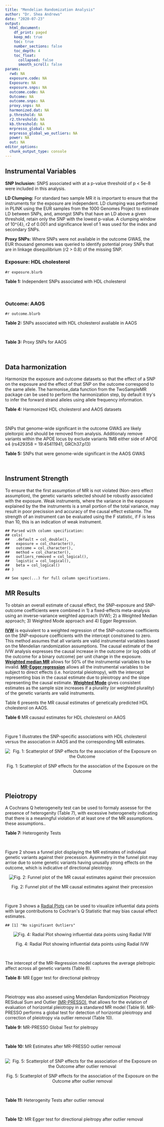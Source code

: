 ```yaml
---
title: "Mendelian Randomization Analysis"
author: "Dr. Shea Andrews"
date: "2020-07-23"
output:
  html_document:
    df_print: paged
    keep_md: true
    toc: true
    number_sections: false
    toc_depth: 4
    toc_float:
      collapsed: false
      smooth_scroll: false
params:
  rwd: NA
  exposure.code: NA
  Exposure: NA
  exposure.snps: NA
  outcome.code: NA
  Outcome: NA
  outcome.snps: NA
  proxy.snps: NA
  harmonized.dat: NA
  p.threshold: NA
  r2.threshold: NA
  kb.threshold: NA
  mrpresso_global: NA
  mrpresso_global_wo_outliers: NA
  power: NA
  out: NA
editor_options:
  chunk_output_type: console
---
```







## Instrumental Variables
**SNP Inclusion:** SNPS associated with at a p-value threshold of p < 5e-8 were included in this analysis.
<br>

**LD Clumping:** For standard two sample MR it is important to ensure that the instruments for the exposure are independent. LD clumping was performed in PLINK using the EUR samples from the 1000 Genomes Project to estimate LD between SNPs, and, amongst SNPs that have an LD above a given threshold, retain only the SNP with the lowest p-value. A clumping window of 10^{4}, r2 of 0.001 and significance level of 1 was used for the index and secondary SNPs.
<br>

**Proxy SNPs:** Where SNPs were not available in the outcome GWAS, the EUR thousand genomes was queried to identify potential proxy SNPs that are in linkage disequilibrium (r2 > 0.8) of the missing SNP.
<br>

### Exposure: HDL cholesterol
`#r exposure.blurb`
<br>

**Table 1:** Independent SNPs associated with HDL cholesterol
<div data-pagedtable="false">
  <script data-pagedtable-source type="application/json">
{"columns":[{"label":["SNP"],"name":[1],"type":["chr"],"align":["left"]},{"label":["CHROM"],"name":[2],"type":["dbl"],"align":["right"]},{"label":["POS"],"name":[3],"type":["dbl"],"align":["right"]},{"label":["REF"],"name":[4],"type":["chr"],"align":["left"]},{"label":["ALT"],"name":[5],"type":["chr"],"align":["left"]},{"label":["AF"],"name":[6],"type":["dbl"],"align":["right"]},{"label":["BETA"],"name":[7],"type":["dbl"],"align":["right"]},{"label":["SE"],"name":[8],"type":["dbl"],"align":["right"]},{"label":["Z"],"name":[9],"type":["dbl"],"align":["right"]},{"label":["P"],"name":[10],"type":["dbl"],"align":["right"]},{"label":["N"],"name":[11],"type":["dbl"],"align":["right"]},{"label":["TRAIT"],"name":[12],"type":["chr"],"align":["left"]}],"data":[{"1":"rs12748152","2":"1","3":"27138393","4":"C","5":"T","6":"0.0683714","7":"-0.0506","8":"0.0062","9":"-8.161290","10":"9.737000e-16","11":"187056.50","12":"HDL_Cholesterol"},{"1":"rs4660293","2":"1","3":"40028180","4":"A","5":"G","6":"0.2534420","7":"-0.0353","8":"0.0040","9":"-8.825000","10":"2.863000e-18","11":"187027.06","12":"HDL_Cholesterol"},{"1":"rs12133576","2":"1","3":"93816400","4":"A","5":"G","6":"0.6249550","7":"-0.0243","8":"0.0035","9":"-6.942860","10":"6.150000e-11","11":"187123.10","12":"HDL_Cholesterol"},{"1":"rs12740374","2":"1","3":"109817590","4":"G","5":"T","6":"0.2256770","7":"0.0343","8":"0.0041","9":"8.365854","10":"1.687000e-15","11":"186888.00","12":"HDL_Cholesterol"},{"1":"rs12145743","2":"1","3":"156700651","4":"T","5":"G","6":"0.4010890","7":"0.0203","8":"0.0036","9":"5.638889","10":"1.803000e-08","11":"181336.00","12":"HDL_Cholesterol"},{"1":"rs4650994","2":"1","3":"178515312","4":"G","5":"A","6":"0.4998180","7":"-0.0210","8":"0.0034","9":"-6.176470","10":"6.696000e-09","11":"186927.00","12":"HDL_Cholesterol"},{"1":"rs1689797","2":"1","3":"182150978","4":"C","5":"A","6":"0.3186110","7":"-0.0358","8":"0.0036","9":"-9.944440","10":"2.852000e-21","11":"187126.00","12":"HDL_Cholesterol"},{"1":"rs2642438","2":"1","3":"220970028","4":"A","5":"G","6":"0.6879080","7":"0.0303","8":"0.0039","9":"7.769231","10":"7.781000e-14","11":"179439.10","12":"HDL_Cholesterol"},{"1":"rs4846914","2":"1","3":"230295691","4":"G","5":"A","6":"0.6222590","7":"0.0479","8":"0.0034","9":"14.088235","10":"3.513000e-41","11":"186995.00","12":"HDL_Cholesterol"},{"1":"rs676210","2":"2","3":"21231524","4":"G","5":"A","6":"0.2314110","7":"0.0660","8":"0.0040","9":"16.500000","10":"2.345000e-54","11":"187080.95","12":"HDL_Cholesterol"},{"1":"rs7607980","2":"2","3":"165551201","4":"T","5":"C","6":"0.1236340","7":"0.0447","8":"0.0052","9":"8.596154","10":"1.807000e-15","11":"187036.42","12":"HDL_Cholesterol"},{"1":"rs1047891","2":"2","3":"211540507","4":"C","5":"A","6":"0.3145400","7":"-0.0269","8":"0.0039","9":"-6.897440","10":"8.730000e-10","11":"182043.00","12":"HDL_Cholesterol"},{"1":"rs1515110","2":"2","3":"227122216","4":"G","5":"T","6":"0.6227720","7":"-0.0323","8":"0.0035","9":"-9.228570","10":"8.038000e-18","11":"187081.00","12":"HDL_Cholesterol"},{"1":"rs2606736","2":"3","3":"11400249","4":"C","5":"T","6":"0.6054450","7":"-0.0246","8":"0.0043","9":"-5.720930","10":"4.799000e-08","11":"129328.00","12":"HDL_Cholesterol"},{"1":"rs2290547","2":"3","3":"47061183","4":"G","5":"A","6":"0.1864560","7":"-0.0297","8":"0.0046","9":"-6.456520","10":"3.690000e-09","11":"187141.75","12":"HDL_Cholesterol"},{"1":"rs2013208","2":"3","3":"50129399","4":"C","5":"T","6":"0.4976400","7":"0.0254","8":"0.0036","9":"7.055556","10":"8.916000e-12","11":"169708.00","12":"HDL_Cholesterol"},{"1":"rs13099479","2":"3","3":"52677478","4":"G","5":"A","6":"0.0711951","7":"0.0360","8":"0.0062","9":"5.806452","10":"1.819000e-08","11":"187131.95","12":"HDL_Cholesterol"},{"1":"rs6805251","2":"3","3":"119560606","4":"T","5":"C","6":"0.5658560","7":"-0.0200","8":"0.0035","9":"-5.714290","10":"1.332000e-08","11":"186301.10","12":"HDL_Cholesterol"},{"1":"rs13076253","2":"3","3":"131751775","4":"A","5":"C","6":"0.1364620","7":"-0.0283","8":"0.0048","9":"-5.895830","10":"4.961000e-09","11":"186809.34","12":"HDL_Cholesterol"},{"1":"rs687339","2":"3","3":"135932359","4":"C","5":"T","6":"0.8186430","7":"-0.0316","8":"0.0042","9":"-7.523810","10":"7.108000e-13","11":"187105.06","12":"HDL_Cholesterol"},{"1":"rs10019888","2":"4","3":"26062990","4":"A","5":"G","6":"0.1382440","7":"-0.0270","8":"0.0046","9":"-5.869570","10":"4.901000e-08","11":"187077.04","12":"HDL_Cholesterol"},{"1":"rs3822072","2":"4","3":"89741269","4":"G","5":"A","6":"0.5241470","7":"-0.0251","8":"0.0034","9":"-7.382350","10":"4.058000e-12","11":"187115.00","12":"HDL_Cholesterol"},{"1":"rs2602836","2":"4","3":"100014805","4":"A","5":"G","6":"0.5792150","7":"-0.0192","8":"0.0034","9":"-5.647060","10":"4.964000e-08","11":"187102.00","12":"HDL_Cholesterol"},{"1":"rs13107325","2":"4","3":"103188709","4":"C","5":"T","6":"0.0473169","7":"-0.0708","8":"0.0078","9":"-9.076920","10":"1.065000e-15","11":"179316.04","12":"HDL_Cholesterol"},{"1":"rs6450176","2":"5","3":"53298025","4":"G","5":"A","6":"0.2212340","7":"-0.0254","8":"0.0039","9":"-6.512820","10":"6.875000e-10","11":"187131.93","12":"HDL_Cholesterol"},{"1":"rs1980493","2":"6","3":"32363215","4":"T","5":"C","6":"0.1455770","7":"-0.0318","8":"0.0048","9":"-6.625000","10":"3.764000e-10","11":"183275.44","12":"HDL_Cholesterol"},{"1":"rs205262","2":"6","3":"34563164","4":"A","5":"G","6":"0.2634550","7":"-0.0283","8":"0.0039","9":"-7.256410","10":"3.878000e-13","11":"181707.03","12":"HDL_Cholesterol"},{"1":"rs998584","2":"6","3":"43757896","4":"C","5":"A","6":"0.4905450","7":"-0.0260","8":"0.0038","9":"-6.842110","10":"2.269000e-11","11":"183791.00","12":"HDL_Cholesterol"},{"1":"rs1936800","2":"6","3":"127436064","4":"C","5":"T","6":"0.5305230","7":"-0.0200","8":"0.0034","9":"-5.882350","10":"3.055000e-10","11":"187111.00","12":"HDL_Cholesterol"},{"1":"rs3861397","2":"6","3":"139828916","4":"A","5":"G","6":"0.3566230","7":"-0.0240","8":"0.0036","9":"-6.666670","10":"8.401000e-11","11":"187084.00","12":"HDL_Cholesterol"},{"1":"rs9457931","2":"6","3":"160929904","4":"A","5":"G","6":"0.0805223","7":"-0.0552","8":"0.0073","9":"-7.561640","10":"7.297000e-13","11":"171668.70","12":"HDL_Cholesterol"},{"1":"rs702485","2":"7","3":"6449272","4":"A","5":"G","6":"0.4458770","7":"0.0243","8":"0.0034","9":"7.147059","10":"6.450000e-12","11":"186973.90","12":"HDL_Cholesterol"},{"1":"rs4142995","2":"7","3":"17919258","4":"G","5":"T","6":"0.3979300","7":"-0.0263","8":"0.0037","9":"-7.108110","10":"9.365000e-12","11":"165161.00","12":"HDL_Cholesterol"},{"1":"rs4917014","2":"7","3":"50305863","4":"T","5":"G","6":"0.3164120","7":"0.0222","8":"0.0036","9":"6.166667","10":"1.026000e-08","11":"186868.00","12":"HDL_Cholesterol"},{"1":"rs17145738","2":"7","3":"72982874","4":"C","5":"T","6":"0.1326680","7":"0.0408","8":"0.0053","9":"7.698113","10":"4.952000e-13","11":"184970.70","12":"HDL_Cholesterol"},{"1":"rs11765979","2":"7","3":"130445877","4":"A","5":"C","6":"0.4943510","7":"0.0412","8":"0.0048","9":"8.583333","10":"3.111000e-17","11":"94311.00","12":"HDL_Cholesterol"},{"1":"rs17173637","2":"7","3":"150529449","4":"T","5":"C","6":"0.1123190","7":"-0.0363","8":"0.0057","9":"-6.368420","10":"1.899000e-08","11":"183901.39","12":"HDL_Cholesterol"},{"1":"rs4240624","2":"8","3":"9184231","4":"G","5":"A","6":"0.9114340","7":"0.0818","8":"0.0058","9":"14.103448","10":"1.323000e-45","11":"185696.43","12":"HDL_Cholesterol"},{"1":"rs1866956","2":"8","3":"19748921","4":"C","5":"T","6":"0.6489090","7":"0.0217","8":"0.0037","9":"5.864865","10":"7.964000e-10","11":"187031.00","12":"HDL_Cholesterol"},{"1":"rs13702","2":"8","3":"19824492","4":"T","5":"C","6":"0.2689520","7":"0.1058","8":"0.0038","9":"27.842105","10":"1.280000e-160","11":"187044.00","12":"HDL_Cholesterol"},{"1":"rs2293889","2":"8","3":"116599199","4":"T","5":"G","6":"0.5870280","7":"0.0312","8":"0.0035","9":"8.914286","10":"4.271000e-17","11":"180102.00","12":"HDL_Cholesterol"},{"1":"rs10808546","2":"8","3":"126495818","4":"C","5":"T","6":"0.4745450","7":"0.0409","8":"0.0034","9":"12.029412","10":"4.106000e-30","11":"185835.00","12":"HDL_Cholesterol"},{"1":"rs10087900","2":"8","3":"144303418","4":"G","5":"A","6":"0.3731320","7":"-0.0231","8":"0.0036","9":"-6.416670","10":"2.174000e-09","11":"183672.00","12":"HDL_Cholesterol"},{"1":"rs686030","2":"9","3":"15304782","4":"C","5":"A","6":"0.8542880","7":"0.0550","8":"0.0049","9":"11.224490","10":"4.292000e-27","11":"187034.93","12":"HDL_Cholesterol"},{"1":"rs2066714","2":"9","3":"107586753","4":"T","5":"C","6":"0.0945210","7":"0.0453","8":"0.0071","9":"6.380282","10":"7.258000e-10","11":"93528.00","12":"HDL_Cholesterol"},{"1":"rs11789603","2":"9","3":"107647019","4":"C","5":"T","6":"0.1010160","7":"0.0600","8":"0.0060","9":"10.000000","10":"3.695000e-21","11":"184431.94","12":"HDL_Cholesterol"},{"1":"rs1883025","2":"9","3":"107664301","4":"C","5":"T","6":"0.2163340","7":"-0.0698","8":"0.0041","9":"-17.024400","10":"1.496000e-65","11":"186365.00","12":"HDL_Cholesterol"},{"1":"rs970548","2":"10","3":"46013277","4":"A","5":"C","6":"0.2560750","7":"0.0258","8":"0.0039","9":"6.615385","10":"1.706000e-10","11":"186596.01","12":"HDL_Cholesterol"},{"1":"rs10761771","2":"10","3":"65230164","4":"T","5":"C","6":"0.5000000","7":"0.0198","8":"0.0034","9":"5.823529","10":"4.120000e-09","11":"182895.00","12":"HDL_Cholesterol"},{"1":"rs2250802","2":"10","3":"113921354","4":"G","5":"A","6":"0.7334790","7":"-0.0340","8":"0.0038","9":"-8.947370","10":"2.022000e-17","11":"184088.04","12":"HDL_Cholesterol"},{"1":"rs12412743","2":"10","3":"114045333","4":"C","5":"T","6":"0.1876140","7":"-0.0291","8":"0.0045","9":"-6.466670","10":"1.307000e-09","11":"187095.44","12":"HDL_Cholesterol"},{"1":"rs3847502","2":"11","3":"47333685","4":"C","5":"A","6":"0.3218560","7":"0.0480","8":"0.0036","9":"13.333333","10":"3.306000e-38","11":"187049.90","12":"HDL_Cholesterol"},{"1":"rs102275","2":"11","3":"61557803","4":"T","5":"C","6":"0.3627450","7":"-0.0391","8":"0.0035","9":"-11.171400","10":"6.404000e-28","11":"187085.00","12":"HDL_Cholesterol"},{"1":"rs12801636","2":"11","3":"65391317","4":"G","5":"A","6":"0.2092260","7":"0.0235","8":"0.0042","9":"5.595238","10":"3.147000e-08","11":"187099.00","12":"HDL_Cholesterol"},{"1":"rs499974","2":"11","3":"75455021","4":"C","5":"A","6":"0.2026140","7":"-0.0263","8":"0.0044","9":"-5.977270","10":"1.120000e-08","11":"186749.05","12":"HDL_Cholesterol"},{"1":"rs964184","2":"11","3":"116648917","4":"G","5":"C","6":"0.8710500","7":"0.1065","8":"0.0071","9":"15.000000","10":"6.086000e-48","11":"94289.00","12":"HDL_Cholesterol"},{"1":"rs7112577","2":"11","3":"117044603","4":"C","5":"G","6":"0.0489308","7":"0.0826","8":"0.0129","9":"6.403101","10":"2.340000e-10","11":"89235.00","12":"HDL_Cholesterol"},{"1":"rs11045163","2":"12","3":"20463526","4":"A","5":"G","6":"0.4305710","7":"0.0217","8":"0.0035","9":"6.200000","10":"3.196000e-09","11":"187075.00","12":"HDL_Cholesterol"},{"1":"rs3741414","2":"12","3":"57844049","4":"C","5":"T","6":"0.2270250","7":"0.0296","8":"0.0040","9":"7.400000","10":"6.095000e-14","11":"187090.10","12":"HDL_Cholesterol"},{"1":"rs2241210","2":"12","3":"109950144","4":"A","5":"G","6":"0.5708290","7":"0.0332","8":"0.0035","9":"9.485714","10":"2.489000e-20","11":"174782.00","12":"HDL_Cholesterol"},{"1":"rs11065987","2":"12","3":"112072424","4":"A","5":"G","6":"0.4104070","7":"-0.0222","8":"0.0035","9":"-6.342860","10":"1.225000e-09","11":"187119.00","12":"HDL_Cholesterol"},{"1":"rs2454722","2":"12","3":"123171218","4":"A","5":"G","6":"0.1878850","7":"0.0351","8":"0.0044","9":"7.977273","10":"3.308000e-14","11":"186355.01","12":"HDL_Cholesterol"},{"1":"rs838876","2":"12","3":"125259888","4":"A","5":"G","6":"0.6587270","7":"-0.0493","8":"0.0039","9":"-12.641000","10":"7.325000e-33","11":"173066.00","12":"HDL_Cholesterol"},{"1":"rs7306660","2":"12","3":"125327384","4":"G","5":"A","6":"0.3106830","7":"-0.0345","8":"0.0036","9":"-9.583330","10":"3.341000e-19","11":"186939.00","12":"HDL_Cholesterol"},{"1":"rs4379922","2":"12","3":"125351116","4":"T","5":"C","6":"0.3232080","7":"0.0247","8":"0.0036","9":"6.861111","10":"9.559000e-12","11":"186203.00","12":"HDL_Cholesterol"},{"1":"rs4983559","2":"14","3":"105277209","4":"G","5":"A","6":"0.5763180","7":"-0.0197","8":"0.0036","9":"-5.472220","10":"9.565000e-09","11":"183671.90","12":"HDL_Cholesterol"},{"1":"rs492571","2":"15","3":"44211273","4":"T","5":"C","6":"0.0369699","7":"-0.0663","8":"0.0090","9":"-7.366670","10":"1.265000e-12","11":"177351.68","12":"HDL_Cholesterol"},{"1":"rs10468017","2":"15","3":"58678512","4":"C","5":"T","6":"0.2722480","7":"0.1179","8":"0.0038","9":"31.026316","10":"1.210000e-188","11":"181223.00","12":"HDL_Cholesterol"},{"1":"rs633695","2":"15","3":"58725839","4":"A","5":"G","6":"0.2780810","7":"0.0885","8":"0.0054","9":"16.388889","10":"7.820000e-58","11":"92820.00","12":"HDL_Cholesterol"},{"1":"rs424346","2":"15","3":"59010962","4":"C","5":"T","6":"0.0367887","7":"0.0679","8":"0.0113","9":"6.008850","10":"4.840000e-08","11":"128345.77","12":"HDL_Cholesterol"},{"1":"rs2729816","2":"15","3":"63413084","4":"T","5":"C","6":"0.4089290","7":"0.0247","8":"0.0041","9":"6.024390","10":"3.967000e-09","11":"183168.00","12":"HDL_Cholesterol"},{"1":"rs7193072","2":"16","3":"56778067","4":"G","5":"A","6":"0.2479130","7":"0.0498","8":"0.0038","9":"13.105263","10":"1.400000e-34","11":"185545.00","12":"HDL_Cholesterol"},{"1":"rs12720922","2":"16","3":"57000885","4":"G","5":"A","6":"0.1819180","7":"-0.2593","8":"0.0062","9":"-41.822600","10":"1.670001e-318","11":"92714.02","12":"HDL_Cholesterol"},{"1":"rs16942887","2":"16","3":"67928042","4":"G","5":"A","6":"0.1555920","7":"0.0831","8":"0.0051","9":"16.294118","10":"8.281000e-54","11":"185603.82","12":"HDL_Cholesterol"},{"1":"rs2925979","2":"16","3":"81534790","4":"T","5":"C","6":"0.7059780","7":"0.0351","8":"0.0037","9":"9.486486","10":"1.321000e-19","11":"185553.00","12":"HDL_Cholesterol"},{"1":"rs931992","2":"17","3":"37821435","4":"G","5":"T","6":"0.6528080","7":"0.0340","8":"0.0036","9":"9.444444","10":"5.447000e-20","11":"183545.00","12":"HDL_Cholesterol"},{"1":"rs4148005","2":"17","3":"66882466","4":"T","5":"G","6":"0.2544500","7":"-0.0283","8":"0.0036","9":"-7.861110","10":"5.743000e-14","11":"184431.00","12":"HDL_Cholesterol"},{"1":"rs4969178","2":"17","3":"76388202","4":"A","5":"G","6":"0.6642440","7":"0.0263","8":"0.0035","9":"7.514286","10":"1.532000e-12","11":"185426.10","12":"HDL_Cholesterol"},{"1":"rs4939883","2":"18","3":"47167214","4":"T","5":"C","6":"0.8082240","7":"0.0799","8":"0.0045","9":"17.755556","10":"1.796000e-66","11":"185576.01","12":"HDL_Cholesterol"},{"1":"rs6567160","2":"18","3":"57829135","4":"T","5":"C","6":"0.1988390","7":"-0.0257","8":"0.0041","9":"-6.268290","10":"2.918000e-09","11":"185608.02","12":"HDL_Cholesterol"},{"1":"rs2278236","2":"19","3":"8431581","4":"G","5":"A","6":"0.5383630","7":"0.0331","8":"0.0035","9":"9.457143","10":"3.185000e-18","11":"185450.00","12":"HDL_Cholesterol"},{"1":"rs737337","2":"19","3":"11347493","4":"T","5":"C","6":"0.0980321","7":"-0.0565","8":"0.0061","9":"-9.262300","10":"4.564000e-17","11":"185432.49","12":"HDL_Cholesterol"},{"1":"rs731839","2":"19","3":"33899065","4":"G","5":"A","6":"0.6709000","7":"0.0220","8":"0.0037","9":"5.945946","10":"3.441000e-09","11":"185498.00","12":"HDL_Cholesterol"},{"1":"rs2075650","2":"19","3":"45395619","4":"A","5":"G","6":"0.1555920","7":"-0.0554","8":"0.0051","9":"-10.862700","10":"9.716000e-26","11":"175421.02","12":"HDL_Cholesterol"},{"1":"rs2288912","2":"19","3":"45449199","4":"C","5":"G","6":"0.5309180","7":"0.0297","8":"0.0036","9":"8.250000","10":"7.148000e-15","11":"178909.90","12":"HDL_Cholesterol"},{"1":"rs103294","2":"19","3":"54797848","4":"C","5":"T","6":"0.2097420","7":"0.0523","8":"0.0044","9":"11.886364","10":"3.995000e-30","11":"175917.04","12":"HDL_Cholesterol"},{"1":"rs6031587","2":"20","3":"43038249","4":"C","5":"T","6":"0.0718433","7":"-0.0488","8":"0.0074","9":"-6.594590","10":"1.919000e-09","11":"163094.54","12":"HDL_Cholesterol"},{"1":"rs4465830","2":"20","3":"44585420","4":"A","5":"G","6":"0.1811700","7":"-0.0597","8":"0.0044","9":"-13.568200","10":"5.175000e-40","11":"185505.00","12":"HDL_Cholesterol"},{"1":"rs181362","2":"22","3":"21932068","4":"C","5":"T","6":"0.1853260","7":"-0.0379","8":"0.0042","9":"-9.023810","10":"4.303000e-18","11":"178282.92","12":"HDL_Cholesterol"}],"options":{"columns":{"min":{},"max":[10]},"rows":{"min":[10],"max":[10]},"pages":{}}}
  </script>
</div>
<br>

### Outcome: AAOS
`#r outcome.blurb`
<br>

**Table 2:** SNPs associated with HDL cholesterol avaliable in AAOS
<div data-pagedtable="false">
  <script data-pagedtable-source type="application/json">
{"columns":[{"label":["SNP"],"name":[1],"type":["chr"],"align":["left"]},{"label":["CHROM"],"name":[2],"type":["dbl"],"align":["right"]},{"label":["POS"],"name":[3],"type":["dbl"],"align":["right"]},{"label":["REF"],"name":[4],"type":["chr"],"align":["left"]},{"label":["ALT"],"name":[5],"type":["chr"],"align":["left"]},{"label":["AF"],"name":[6],"type":["dbl"],"align":["right"]},{"label":["BETA"],"name":[7],"type":["dbl"],"align":["right"]},{"label":["SE"],"name":[8],"type":["dbl"],"align":["right"]},{"label":["Z"],"name":[9],"type":["dbl"],"align":["right"]},{"label":["P"],"name":[10],"type":["dbl"],"align":["right"]},{"label":["N"],"name":[11],"type":["dbl"],"align":["right"]},{"label":["TRAIT"],"name":[12],"type":["chr"],"align":["left"]}],"data":[{"1":"rs12748152","2":"1","3":"27138393","4":"C","5":"T","6":"0.0775","7":"0.0354","8":"0.0226","9":"1.566371681","10":"1.181e-01","11":"40255","12":"AAOS"},{"1":"rs4660293","2":"1","3":"40028180","4":"A","5":"G","6":"0.2367","7":"0.0411","8":"0.0141","9":"2.914890000","10":"3.539e-03","11":"40255","12":"AAOS"},{"1":"rs12133576","2":"1","3":"93816400","4":"A","5":"G","6":"0.6452","7":"0.0296","8":"0.0142","9":"2.084510000","10":"3.645e-02","11":"40255","12":"AAOS"},{"1":"rs12740374","2":"1","3":"109817590","4":"G","5":"T","6":"0.2223","7":"-0.0047","8":"0.0146","9":"-0.321917808","10":"7.474e-01","11":"40255","12":"AAOS"},{"1":"rs12145743","2":"1","3":"156700651","4":"T","5":"G","6":"0.3469","7":"0.0069","8":"0.0127","9":"0.543307000","10":"5.862e-01","11":"40255","12":"AAOS"},{"1":"rs4650994","2":"1","3":"178515312","4":"G","5":"A","6":"0.5223","7":"0.0078","8":"0.0120","9":"0.650000000","10":"5.157e-01","11":"40255","12":"AAOS"},{"1":"rs1689797","2":"1","3":"182150978","4":"C","5":"A","6":"0.3395","7":"0.0102","8":"0.0127","9":"0.803149606","10":"4.215e-01","11":"40255","12":"AAOS"},{"1":"rs2642438","2":"1","3":"220970028","4":"A","5":"G","6":"0.7079","7":"-0.0524","8":"0.0291","9":"-1.800690000","10":"7.145e-02","11":"40255","12":"AAOS"},{"1":"rs4846914","2":"1","3":"230295691","4":"G","5":"A","6":"0.5941","7":"0.0002","8":"0.0264","9":"0.007575758","10":"9.925e-01","11":"40255","12":"AAOS"},{"1":"rs676210","2":"2","3":"21231524","4":"G","5":"A","6":"0.2115","7":"0.0047","8":"0.0148","9":"0.317567568","10":"7.487e-01","11":"40255","12":"AAOS"},{"1":"rs7607980","2":"2","3":"165551201","4":"T","5":"C","6":"0.1295","7":"-0.0092","8":"0.0199","9":"-0.462312000","10":"6.458e-01","11":"40255","12":"AAOS"},{"1":"rs1047891","2":"2","3":"211540507","4":"C","5":"A","6":"0.3196","7":"-0.0222","8":"0.0285","9":"-0.778947368","10":"4.361e-01","11":"40255","12":"AAOS"},{"1":"rs1515110","2":"2","3":"227122216","4":"G","5":"T","6":"0.6325","7":"-0.0035","8":"0.0125","9":"-0.280000000","10":"7.794e-01","11":"40255","12":"AAOS"},{"1":"rs2606736","2":"3","3":"11400249","4":"C","5":"T","6":"0.6233","7":"0.0066","8":"0.0125","9":"0.528000000","10":"5.991e-01","11":"40255","12":"AAOS"},{"1":"rs2290547","2":"3","3":"47061183","4":"G","5":"A","6":"0.1776","7":"0.0055","8":"0.0252","9":"0.218253968","10":"8.280e-01","11":"40255","12":"AAOS"},{"1":"rs2013208","2":"3","3":"50129399","4":"C","5":"T","6":"0.5039","7":"-0.0154","8":"0.0123","9":"-1.252032520","10":"2.106e-01","11":"40255","12":"AAOS"},{"1":"rs13099479","2":"3","3":"52677478","4":"G","5":"A","6":"0.0860","7":"0.0364","8":"0.0218","9":"1.669724771","10":"9.533e-02","11":"40255","12":"AAOS"},{"1":"rs6805251","2":"3","3":"119560606","4":"T","5":"C","6":"0.6045","7":"0.0222","8":"0.0124","9":"1.790320000","10":"7.232e-02","11":"40255","12":"AAOS"},{"1":"rs13076253","2":"3","3":"131751775","4":"A","5":"C","6":"0.1433","7":"0.0157","8":"0.0172","9":"0.912791000","10":"3.594e-01","11":"40255","12":"AAOS"},{"1":"rs687339","2":"3","3":"135932359","4":"C","5":"T","6":"0.7679","7":"-0.0023","8":"0.0143","9":"-0.160839161","10":"8.727e-01","11":"40255","12":"AAOS"},{"1":"rs10019888","2":"4","3":"26062990","4":"A","5":"G","6":"0.1700","7":"-0.0015","8":"0.0163","9":"-0.092024500","10":"9.266e-01","11":"40255","12":"AAOS"},{"1":"rs3822072","2":"4","3":"89741269","4":"G","5":"A","6":"0.4710","7":"0.0117","8":"0.0135","9":"0.866666667","10":"3.857e-01","11":"40255","12":"AAOS"},{"1":"rs2602836","2":"4","3":"100014805","4":"A","5":"G","6":"0.5727","7":"0.0035","8":"0.0121","9":"0.289256000","10":"7.730e-01","11":"40255","12":"AAOS"},{"1":"rs13107325","2":"4","3":"103188709","4":"C","5":"T","6":"0.0697","7":"-0.0073","8":"0.0515","9":"-0.141747573","10":"8.868e-01","11":"40255","12":"AAOS"},{"1":"rs6450176","2":"5","3":"53298025","4":"G","5":"A","6":"0.2536","7":"0.0050","8":"0.0139","9":"0.359712230","10":"7.211e-01","11":"40255","12":"AAOS"},{"1":"rs1980493","2":"6","3":"32363215","4":"T","5":"C","6":"0.1265","7":"-0.0440","8":"0.0438","9":"-1.004570000","10":"3.145e-01","11":"40255","12":"AAOS"},{"1":"rs205262","2":"6","3":"34563164","4":"A","5":"G","6":"0.2813","7":"0.0133","8":"0.0135","9":"0.985185000","10":"3.250e-01","11":"40255","12":"AAOS"},{"1":"rs998584","2":"6","3":"43757896","4":"C","5":"A","6":"0.4871","7":"-0.0083","8":"0.0277","9":"-0.299638989","10":"7.645e-01","11":"40255","12":"AAOS"},{"1":"rs1936800","2":"6","3":"127436064","4":"C","5":"T","6":"0.5054","7":"-0.0068","8":"0.0135","9":"-0.503703704","10":"6.154e-01","11":"40255","12":"AAOS"},{"1":"rs3861397","2":"6","3":"139828916","4":"A","5":"G","6":"0.3248","7":"0.0157","8":"0.0131","9":"1.198470000","10":"2.312e-01","11":"40255","12":"AAOS"},{"1":"rs9457931","2":"6","3":"160929904","4":"A","5":"G","6":"0.0558","7":"0.0062","8":"0.0268","9":"0.231343000","10":"8.184e-01","11":"40255","12":"AAOS"},{"1":"rs702485","2":"7","3":"6449272","4":"A","5":"G","6":"0.4414","7":"-0.0253","8":"0.0123","9":"-2.056910000","10":"4.024e-02","11":"40255","12":"AAOS"},{"1":"rs4142995","2":"7","3":"17919258","4":"G","5":"T","6":"0.4098","7":"-0.0179","8":"0.0124","9":"-1.443548387","10":"1.478e-01","11":"40255","12":"AAOS"},{"1":"rs4917014","2":"7","3":"50305863","4":"T","5":"G","6":"0.3314","7":"0.0199","8":"0.0129","9":"1.542640000","10":"1.224e-01","11":"40255","12":"AAOS"},{"1":"rs17145738","2":"7","3":"72982874","4":"C","5":"T","6":"0.1144","7":"0.0012","8":"0.0195","9":"0.061538462","10":"9.493e-01","11":"40255","12":"AAOS"},{"1":"rs11765979","2":"7","3":"130445877","4":"A","5":"C","6":"0.4682","7":"-0.0192","8":"0.0253","9":"-0.758893000","10":"4.497e-01","11":"40255","12":"AAOS"},{"1":"rs17173637","2":"7","3":"150529449","4":"T","5":"C","6":"0.0847","7":"0.0494","8":"0.0213","9":"2.319250000","10":"2.050e-02","11":"40255","12":"AAOS"},{"1":"rs4240624","2":"8","3":"9184231","4":"G","5":"A","6":"0.9178","7":"-0.0139","8":"0.0220","9":"-0.631818182","10":"5.276e-01","11":"40255","12":"AAOS"},{"1":"rs1866956","2":"8","3":"19748921","4":"C","5":"T","6":"0.6859","7":"0.0214","8":"0.0145","9":"1.475862069","10":"1.395e-01","11":"40255","12":"AAOS"},{"1":"rs13702","2":"8","3":"19824492","4":"T","5":"C","6":"0.2982","7":"0.0028","8":"0.0133","9":"0.210526000","10":"8.305e-01","11":"40255","12":"AAOS"},{"1":"rs2293889","2":"8","3":"116599199","4":"T","5":"G","6":"0.5764","7":"0.0072","8":"0.0124","9":"0.580645000","10":"5.620e-01","11":"40255","12":"AAOS"},{"1":"rs10808546","2":"8","3":"126495818","4":"C","5":"T","6":"0.4374","7":"-0.0201","8":"0.0135","9":"-1.488888889","10":"1.370e-01","11":"40255","12":"AAOS"},{"1":"rs10087900","2":"8","3":"144303418","4":"G","5":"A","6":"0.4485","7":"0.0090","8":"0.0196","9":"0.459183673","10":"6.450e-01","11":"40255","12":"AAOS"},{"1":"rs686030","2":"9","3":"15304782","4":"C","5":"A","6":"0.8581","7":"0.0226","8":"0.0174","9":"1.298850575","10":"1.927e-01","11":"40255","12":"AAOS"},{"1":"rs2066714","2":"9","3":"107586753","4":"T","5":"C","6":"0.1311","7":"-0.0443","8":"0.0286","9":"-1.548950000","10":"1.205e-01","11":"40255","12":"AAOS"},{"1":"rs11789603","2":"9","3":"107647019","4":"C","5":"T","6":"0.1035","7":"-0.0052","8":"0.0199","9":"-0.261306533","10":"7.934e-01","11":"40255","12":"AAOS"},{"1":"rs1883025","2":"9","3":"107664301","4":"C","5":"T","6":"0.2632","7":"0.0345","8":"0.0153","9":"2.254901961","10":"2.428e-02","11":"40255","12":"AAOS"},{"1":"rs970548","2":"10","3":"46013277","4":"A","5":"C","6":"0.2462","7":"0.0021","8":"0.0140","9":"0.150000000","10":"8.809e-01","11":"40255","12":"AAOS"},{"1":"rs10761771","2":"10","3":"65230164","4":"T","5":"C","6":"0.4896","7":"0.0044","8":"0.0121","9":"0.363636000","10":"7.188e-01","11":"40255","12":"AAOS"},{"1":"rs2250802","2":"10","3":"113921354","4":"G","5":"A","6":"0.7029","7":"-0.0203","8":"0.0132","9":"-1.537878788","10":"1.234e-01","11":"40255","12":"AAOS"},{"1":"rs12412743","2":"10","3":"114045333","4":"C","5":"T","6":"0.1634","7":"0.0208","8":"0.0163","9":"1.276073620","10":"2.007e-01","11":"40255","12":"AAOS"},{"1":"rs3847502","2":"11","3":"47333685","4":"C","5":"A","6":"0.3004","7":"0.0006","8":"0.0208","9":"0.028846154","10":"9.784e-01","11":"40255","12":"AAOS"},{"1":"rs102275","2":"11","3":"61557803","4":"T","5":"C","6":"0.3406","7":"-0.0118","8":"0.0128","9":"-0.921875000","10":"3.588e-01","11":"40255","12":"AAOS"},{"1":"rs12801636","2":"11","3":"65391317","4":"G","5":"A","6":"0.2211","7":"0.0027","8":"0.0145","9":"0.186206897","10":"8.502e-01","11":"40255","12":"AAOS"},{"1":"rs499974","2":"11","3":"75455021","4":"C","5":"A","6":"0.1666","7":"0.0024","8":"0.0161","9":"0.149068323","10":"8.814e-01","11":"40255","12":"AAOS"},{"1":"rs964184","2":"11","3":"116648917","4":"G","5":"C","6":"0.8666","7":"-0.0229","8":"0.0280","9":"-0.817857143","10":"4.132e-01","11":"40255","12":"AAOS"},{"1":"rs7112577","2":"11","3":"117044603","4":"C","5":"G","6":"0.0376","7":"0.0390","8":"0.0506","9":"0.770751000","10":"4.406e-01","11":"40255","12":"AAOS"},{"1":"rs11045163","2":"12","3":"20463526","4":"A","5":"G","6":"0.4175","7":"-0.0040","8":"0.0265","9":"-0.150943000","10":"8.808e-01","11":"40255","12":"AAOS"},{"1":"rs3741414","2":"12","3":"57844049","4":"C","5":"T","6":"0.2223","7":"0.0037","8":"0.0313","9":"0.118210863","10":"9.071e-01","11":"40255","12":"AAOS"},{"1":"rs2241210","2":"12","3":"109950144","4":"A","5":"G","6":"0.5342","7":"0.0195","8":"0.0121","9":"1.611570000","10":"1.056e-01","11":"40255","12":"AAOS"},{"1":"rs11065987","2":"12","3":"112072424","4":"A","5":"G","6":"0.4304","7":"0.0128","8":"0.0190","9":"0.673684000","10":"4.999e-01","11":"40255","12":"AAOS"},{"1":"rs2454722","2":"12","3":"123171218","4":"A","5":"G","6":"0.1913","7":"-0.0106","8":"0.0175","9":"-0.605714000","10":"5.419e-01","11":"40255","12":"AAOS"},{"1":"rs838876","2":"12","3":"125259888","4":"A","5":"G","6":"0.6806","7":"0.0171","8":"0.0277","9":"0.617329000","10":"5.372e-01","11":"40255","12":"AAOS"},{"1":"rs7306660","2":"12","3":"125327384","4":"G","5":"A","6":"0.3619","7":"-0.0010","8":"0.0141","9":"-0.070921986","10":"9.433e-01","11":"40255","12":"AAOS"},{"1":"rs4379922","2":"12","3":"125351116","4":"T","5":"C","6":"0.3625","7":"-0.0342","8":"0.0141","9":"-2.425530000","10":"1.505e-02","11":"40255","12":"AAOS"},{"1":"rs4983559","2":"14","3":"105277209","4":"G","5":"A","6":"0.6117","7":"0.0245","8":"0.0195","9":"1.256410256","10":"2.085e-01","11":"40255","12":"AAOS"},{"1":"rs492571","2":"15","3":"44211273","4":"T","5":"C","6":"0.0470","7":"0.0370","8":"0.0291","9":"1.271480000","10":"2.032e-01","11":"40255","12":"AAOS"},{"1":"rs10468017","2":"15","3":"58678512","4":"C","5":"T","6":"0.2798","7":"-0.0133","8":"0.0137","9":"-0.970802920","10":"3.296e-01","11":"40255","12":"AAOS"},{"1":"rs633695","2":"15","3":"58725839","4":"A","5":"G","6":"0.2998","7":"0.0127","8":"0.0132","9":"0.962121000","10":"3.375e-01","11":"40255","12":"AAOS"},{"1":"rs424346","2":"15","3":"59010962","4":"C","5":"T","6":"0.0279","7":"-0.0160","8":"0.0579","9":"-0.276338515","10":"7.822e-01","11":"40255","12":"AAOS"},{"1":"rs7193072","2":"16","3":"56778067","4":"G","5":"A","6":"0.2714","7":"0.0030","8":"0.0136","9":"0.220588235","10":"8.253e-01","11":"40255","12":"AAOS"},{"1":"rs12720922","2":"16","3":"57000885","4":"G","5":"A","6":"0.1764","7":"-0.0125","8":"0.0346","9":"-0.361271676","10":"7.174e-01","11":"40255","12":"AAOS"},{"1":"rs16942887","2":"16","3":"67928042","4":"G","5":"A","6":"0.1215","7":"0.0008","8":"0.0184","9":"0.043478261","10":"9.645e-01","11":"40255","12":"AAOS"},{"1":"rs2925979","2":"16","3":"81534790","4":"T","5":"C","6":"0.7107","7":"-0.0036","8":"0.0134","9":"-0.268657000","10":"7.886e-01","11":"40255","12":"AAOS"},{"1":"rs931992","2":"17","3":"37821435","4":"G","5":"T","6":"0.6653","7":"0.0166","8":"0.0200","9":"0.830000000","10":"4.055e-01","11":"40255","12":"AAOS"},{"1":"rs4148005","2":"17","3":"66882466","4":"T","5":"G","6":"0.3215","7":"0.0216","8":"0.0129","9":"1.674420000","10":"9.382e-02","11":"40255","12":"AAOS"},{"1":"rs4969178","2":"17","3":"76388202","4":"A","5":"G","6":"0.6064","7":"-0.0112","8":"0.0138","9":"-0.811594000","10":"4.152e-01","11":"40255","12":"AAOS"},{"1":"rs4939883","2":"18","3":"47167214","4":"T","5":"C","6":"0.8376","7":"-0.0003","8":"0.0165","9":"-0.018181800","10":"9.835e-01","11":"40255","12":"AAOS"},{"1":"rs6567160","2":"18","3":"57829135","4":"T","5":"C","6":"0.2316","7":"-0.0229","8":"0.0144","9":"-1.590280000","10":"1.118e-01","11":"40255","12":"AAOS"},{"1":"rs2278236","2":"19","3":"8431581","4":"G","5":"A","6":"0.5235","7":"-0.0198","8":"0.0125","9":"-1.584000000","10":"1.119e-01","11":"40255","12":"AAOS"},{"1":"rs737337","2":"19","3":"11347493","4":"T","5":"C","6":"0.0749","7":"0.0276","8":"0.0230","9":"1.200000000","10":"2.308e-01","11":"40255","12":"AAOS"},{"1":"rs731839","2":"19","3":"33899065","4":"G","5":"A","6":"0.6588","7":"-0.0046","8":"0.0143","9":"-0.321678322","10":"7.460e-01","11":"40255","12":"AAOS"},{"1":"rs2075650","2":"19","3":"45395619","4":"A","5":"G","6":"0.2197","7":"0.5502","8":"0.0223","9":"24.672600000","10":"5.980e-134","11":"40255","12":"AAOS"},{"1":"rs2288912","2":"19","3":"45449199","4":"C","5":"G","6":"0.4879","7":"0.0449","8":"0.0265","9":"1.694340000","10":"9.056e-02","11":"40255","12":"AAOS"},{"1":"rs103294","2":"19","3":"54797848","4":"C","5":"T","6":"0.1922","7":"0.0323","8":"0.0155","9":"2.083870968","10":"3.777e-02","11":"40255","12":"AAOS"},{"1":"rs6031587","2":"20","3":"43038249","4":"C","5":"T","6":"0.0707","7":"0.0644","8":"0.0510","9":"1.262745098","10":"2.065e-01","11":"40255","12":"AAOS"},{"1":"rs4465830","2":"20","3":"44585420","4":"A","5":"G","6":"0.1853","7":"-0.0125","8":"0.0154","9":"-0.811688000","10":"4.172e-01","11":"40255","12":"AAOS"},{"1":"rs181362","2":"22","3":"21932068","4":"C","5":"T","6":"0.1905","7":"-0.0125","8":"0.0158","9":"-0.791139241","10":"4.297e-01","11":"40255","12":"AAOS"},{"1":"rs2729816","2":"NA","3":"NA","4":"NA","5":"NA","6":"NA","7":"NA","8":"NA","9":"NA","10":"NA","11":"NA","12":"NA"}],"options":{"columns":{"min":{},"max":[10]},"rows":{"min":[10],"max":[10]},"pages":{}}}
  </script>
</div>
<br>

**Table 3:** Proxy SNPs for AAOS
<div data-pagedtable="false">
  <script data-pagedtable-source type="application/json">
{"columns":[{"label":["proxy.outcome"],"name":[1],"type":["lgl"],"align":["right"]},{"label":["target_snp"],"name":[2],"type":["chr"],"align":["left"]},{"label":["proxy_snp"],"name":[3],"type":["lgl"],"align":["right"]},{"label":["ld.r2"],"name":[4],"type":["lgl"],"align":["right"]},{"label":["Dprime"],"name":[5],"type":["lgl"],"align":["right"]},{"label":["ref.proxy"],"name":[6],"type":["lgl"],"align":["right"]},{"label":["alt.proxy"],"name":[7],"type":["lgl"],"align":["right"]},{"label":["CHROM"],"name":[8],"type":["lgl"],"align":["right"]},{"label":["POS"],"name":[9],"type":["lgl"],"align":["right"]},{"label":["ALT.proxy"],"name":[10],"type":["lgl"],"align":["right"]},{"label":["REF.proxy"],"name":[11],"type":["lgl"],"align":["right"]},{"label":["AF"],"name":[12],"type":["lgl"],"align":["right"]},{"label":["BETA"],"name":[13],"type":["lgl"],"align":["right"]},{"label":["SE"],"name":[14],"type":["lgl"],"align":["right"]},{"label":["P"],"name":[15],"type":["lgl"],"align":["right"]},{"label":["N"],"name":[16],"type":["lgl"],"align":["right"]},{"label":["ref"],"name":[17],"type":["lgl"],"align":["right"]},{"label":["alt"],"name":[18],"type":["lgl"],"align":["right"]},{"label":["ALT"],"name":[19],"type":["lgl"],"align":["right"]},{"label":["REF"],"name":[20],"type":["lgl"],"align":["right"]},{"label":["PHASE"],"name":[21],"type":["lgl"],"align":["right"]}],"data":[{"1":"NA","2":"rs2729816","3":"NA","4":"NA","5":"NA","6":"NA","7":"NA","8":"NA","9":"NA","10":"NA","11":"NA","12":"NA","13":"NA","14":"NA","15":"NA","16":"NA","17":"NA","18":"NA","19":"NA","20":"NA","21":"NA"}],"options":{"columns":{"min":{},"max":[10]},"rows":{"min":[10],"max":[10]},"pages":{}}}
  </script>
</div>
<br>

## Data harmonization
Harmonize the exposure and outcome datasets so that the effect of a SNP on the exposure and the effect of that SNP on the outcome correspond to the same allele. The harmonise_data function from the TwoSampleMR package can be used to perform the harmonization step, by default it try's to infer the forward strand alleles using allele frequency information.
<br>

**Table 4:** Harmonized HDL cholesterol and AAOS datasets
<div data-pagedtable="false">
  <script data-pagedtable-source type="application/json">
{"columns":[{"label":["SNP"],"name":[1],"type":["chr"],"align":["left"]},{"label":["effect_allele.exposure"],"name":[2],"type":["chr"],"align":["left"]},{"label":["other_allele.exposure"],"name":[3],"type":["chr"],"align":["left"]},{"label":["effect_allele.outcome"],"name":[4],"type":["chr"],"align":["left"]},{"label":["other_allele.outcome"],"name":[5],"type":["chr"],"align":["left"]},{"label":["beta.exposure"],"name":[6],"type":["dbl"],"align":["right"]},{"label":["beta.outcome"],"name":[7],"type":["dbl"],"align":["right"]},{"label":["eaf.exposure"],"name":[8],"type":["dbl"],"align":["right"]},{"label":["eaf.outcome"],"name":[9],"type":["dbl"],"align":["right"]},{"label":["remove"],"name":[10],"type":["lgl"],"align":["right"]},{"label":["palindromic"],"name":[11],"type":["lgl"],"align":["right"]},{"label":["ambiguous"],"name":[12],"type":["lgl"],"align":["right"]},{"label":["id.outcome"],"name":[13],"type":["chr"],"align":["left"]},{"label":["chr.outcome"],"name":[14],"type":["dbl"],"align":["right"]},{"label":["pos.outcome"],"name":[15],"type":["dbl"],"align":["right"]},{"label":["se.outcome"],"name":[16],"type":["dbl"],"align":["right"]},{"label":["z.outcome"],"name":[17],"type":["dbl"],"align":["right"]},{"label":["pval.outcome"],"name":[18],"type":["dbl"],"align":["right"]},{"label":["samplesize.outcome"],"name":[19],"type":["dbl"],"align":["right"]},{"label":["outcome"],"name":[20],"type":["chr"],"align":["left"]},{"label":["mr_keep.outcome"],"name":[21],"type":["lgl"],"align":["right"]},{"label":["pval_origin.outcome"],"name":[22],"type":["chr"],"align":["left"]},{"label":["chr.exposure"],"name":[23],"type":["dbl"],"align":["right"]},{"label":["pos.exposure"],"name":[24],"type":["dbl"],"align":["right"]},{"label":["se.exposure"],"name":[25],"type":["dbl"],"align":["right"]},{"label":["z.exposure"],"name":[26],"type":["dbl"],"align":["right"]},{"label":["pval.exposure"],"name":[27],"type":["dbl"],"align":["right"]},{"label":["samplesize.exposure"],"name":[28],"type":["dbl"],"align":["right"]},{"label":["exposure"],"name":[29],"type":["chr"],"align":["left"]},{"label":["mr_keep.exposure"],"name":[30],"type":["lgl"],"align":["right"]},{"label":["pval_origin.exposure"],"name":[31],"type":["chr"],"align":["left"]},{"label":["id.exposure"],"name":[32],"type":["chr"],"align":["left"]},{"label":["action"],"name":[33],"type":["dbl"],"align":["right"]},{"label":["mr_keep"],"name":[34],"type":["lgl"],"align":["right"]},{"label":["pt"],"name":[35],"type":["dbl"],"align":["right"]},{"label":["pleitropy_keep"],"name":[36],"type":["lgl"],"align":["right"]},{"label":["mrpresso_RSSobs"],"name":[37],"type":["lgl"],"align":["right"]},{"label":["mrpresso_pval"],"name":[38],"type":["lgl"],"align":["right"]},{"label":["mrpresso_keep"],"name":[39],"type":["lgl"],"align":["right"]}],"data":[{"1":"rs10019888","2":"G","3":"A","4":"G","5":"A","6":"-0.0270","7":"-0.0015","8":"0.1382440","9":"0.1700","10":"FALSE","11":"FALSE","12":"FALSE","13":"n5nnKO","14":"4","15":"26062990","16":"0.0163","17":"-0.092024500","18":"9.266e-01","19":"40255","20":"Huang2017aaos","21":"TRUE","22":"reported","23":"4","24":"26062990","25":"0.0046","26":"-5.869570","27":"4.901e-08","28":"187077.04","29":"Willer2013hdl","30":"TRUE","31":"reported","32":"hmndin","33":"2","34":"TRUE","35":"5e-08","36":"TRUE","37":"NA","38":"NA","39":"TRUE"},{"1":"rs10087900","2":"A","3":"G","4":"A","5":"G","6":"-0.0231","7":"0.0090","8":"0.3731320","9":"0.4485","10":"FALSE","11":"FALSE","12":"FALSE","13":"n5nnKO","14":"8","15":"144303418","16":"0.0196","17":"0.459183673","18":"6.450e-01","19":"40255","20":"Huang2017aaos","21":"TRUE","22":"reported","23":"8","24":"144303418","25":"0.0036","26":"-6.416670","27":"2.174e-09","28":"183672.00","29":"Willer2013hdl","30":"TRUE","31":"reported","32":"hmndin","33":"2","34":"TRUE","35":"5e-08","36":"TRUE","37":"NA","38":"NA","39":"TRUE"},{"1":"rs102275","2":"C","3":"T","4":"C","5":"T","6":"-0.0391","7":"-0.0118","8":"0.3627450","9":"0.3406","10":"FALSE","11":"FALSE","12":"FALSE","13":"n5nnKO","14":"11","15":"61557803","16":"0.0128","17":"-0.921875000","18":"3.588e-01","19":"40255","20":"Huang2017aaos","21":"TRUE","22":"reported","23":"11","24":"61557803","25":"0.0035","26":"-11.171400","27":"6.404e-28","28":"187085.00","29":"Willer2013hdl","30":"TRUE","31":"reported","32":"hmndin","33":"2","34":"TRUE","35":"5e-08","36":"TRUE","37":"NA","38":"NA","39":"TRUE"},{"1":"rs103294","2":"T","3":"C","4":"T","5":"C","6":"0.0523","7":"0.0323","8":"0.2097420","9":"0.1922","10":"FALSE","11":"FALSE","12":"FALSE","13":"n5nnKO","14":"19","15":"54797848","16":"0.0155","17":"2.083870968","18":"3.777e-02","19":"40255","20":"Huang2017aaos","21":"TRUE","22":"reported","23":"19","24":"54797848","25":"0.0044","26":"11.886364","27":"3.995e-30","28":"175917.04","29":"Willer2013hdl","30":"TRUE","31":"reported","32":"hmndin","33":"2","34":"TRUE","35":"5e-08","36":"TRUE","37":"NA","38":"NA","39":"TRUE"},{"1":"rs10468017","2":"T","3":"C","4":"T","5":"C","6":"0.1179","7":"-0.0133","8":"0.2722480","9":"0.2798","10":"FALSE","11":"FALSE","12":"FALSE","13":"n5nnKO","14":"15","15":"58678512","16":"0.0137","17":"-0.970802920","18":"3.296e-01","19":"40255","20":"Huang2017aaos","21":"TRUE","22":"reported","23":"15","24":"58678512","25":"0.0038","26":"31.026316","27":"1.210e-188","28":"181223.00","29":"Willer2013hdl","30":"TRUE","31":"reported","32":"hmndin","33":"2","34":"TRUE","35":"5e-08","36":"TRUE","37":"NA","38":"NA","39":"TRUE"},{"1":"rs1047891","2":"A","3":"C","4":"A","5":"C","6":"-0.0269","7":"-0.0222","8":"0.3145400","9":"0.3196","10":"FALSE","11":"FALSE","12":"FALSE","13":"n5nnKO","14":"2","15":"211540507","16":"0.0285","17":"-0.778947368","18":"4.361e-01","19":"40255","20":"Huang2017aaos","21":"TRUE","22":"reported","23":"2","24":"211540507","25":"0.0039","26":"-6.897440","27":"8.730e-10","28":"182043.00","29":"Willer2013hdl","30":"TRUE","31":"reported","32":"hmndin","33":"2","34":"TRUE","35":"5e-08","36":"TRUE","37":"NA","38":"NA","39":"TRUE"},{"1":"rs10761771","2":"C","3":"T","4":"C","5":"T","6":"0.0198","7":"0.0044","8":"0.5000000","9":"0.4896","10":"FALSE","11":"FALSE","12":"FALSE","13":"n5nnKO","14":"10","15":"65230164","16":"0.0121","17":"0.363636000","18":"7.188e-01","19":"40255","20":"Huang2017aaos","21":"TRUE","22":"reported","23":"10","24":"65230164","25":"0.0034","26":"5.823529","27":"4.120e-09","28":"182895.00","29":"Willer2013hdl","30":"TRUE","31":"reported","32":"hmndin","33":"2","34":"TRUE","35":"5e-08","36":"TRUE","37":"NA","38":"NA","39":"TRUE"},{"1":"rs10808546","2":"T","3":"C","4":"T","5":"C","6":"0.0409","7":"-0.0201","8":"0.4745450","9":"0.4374","10":"FALSE","11":"FALSE","12":"FALSE","13":"n5nnKO","14":"8","15":"126495818","16":"0.0135","17":"-1.488888889","18":"1.370e-01","19":"40255","20":"Huang2017aaos","21":"TRUE","22":"reported","23":"8","24":"126495818","25":"0.0034","26":"12.029412","27":"4.106e-30","28":"185835.00","29":"Willer2013hdl","30":"TRUE","31":"reported","32":"hmndin","33":"2","34":"TRUE","35":"5e-08","36":"TRUE","37":"NA","38":"NA","39":"TRUE"},{"1":"rs11045163","2":"G","3":"A","4":"G","5":"A","6":"0.0217","7":"-0.0040","8":"0.4305710","9":"0.4175","10":"FALSE","11":"FALSE","12":"FALSE","13":"n5nnKO","14":"12","15":"20463526","16":"0.0265","17":"-0.150943000","18":"8.808e-01","19":"40255","20":"Huang2017aaos","21":"TRUE","22":"reported","23":"12","24":"20463526","25":"0.0035","26":"6.200000","27":"3.196e-09","28":"187075.00","29":"Willer2013hdl","30":"TRUE","31":"reported","32":"hmndin","33":"2","34":"TRUE","35":"5e-08","36":"TRUE","37":"NA","38":"NA","39":"TRUE"},{"1":"rs11065987","2":"G","3":"A","4":"G","5":"A","6":"-0.0222","7":"0.0128","8":"0.4104070","9":"0.4304","10":"FALSE","11":"FALSE","12":"FALSE","13":"n5nnKO","14":"12","15":"112072424","16":"0.0190","17":"0.673684000","18":"4.999e-01","19":"40255","20":"Huang2017aaos","21":"TRUE","22":"reported","23":"12","24":"112072424","25":"0.0035","26":"-6.342860","27":"1.225e-09","28":"187119.00","29":"Willer2013hdl","30":"TRUE","31":"reported","32":"hmndin","33":"2","34":"TRUE","35":"5e-08","36":"TRUE","37":"NA","38":"NA","39":"TRUE"},{"1":"rs11765979","2":"C","3":"A","4":"C","5":"A","6":"0.0412","7":"-0.0192","8":"0.4943510","9":"0.4682","10":"FALSE","11":"FALSE","12":"FALSE","13":"n5nnKO","14":"7","15":"130445877","16":"0.0253","17":"-0.758893000","18":"4.497e-01","19":"40255","20":"Huang2017aaos","21":"TRUE","22":"reported","23":"7","24":"130445877","25":"0.0048","26":"8.583333","27":"3.111e-17","28":"94311.00","29":"Willer2013hdl","30":"TRUE","31":"reported","32":"hmndin","33":"2","34":"TRUE","35":"5e-08","36":"TRUE","37":"NA","38":"NA","39":"TRUE"},{"1":"rs11789603","2":"T","3":"C","4":"T","5":"C","6":"0.0600","7":"-0.0052","8":"0.1010160","9":"0.1035","10":"FALSE","11":"FALSE","12":"FALSE","13":"n5nnKO","14":"9","15":"107647019","16":"0.0199","17":"-0.261306533","18":"7.934e-01","19":"40255","20":"Huang2017aaos","21":"TRUE","22":"reported","23":"9","24":"107647019","25":"0.0060","26":"10.000000","27":"3.695e-21","28":"184431.94","29":"Willer2013hdl","30":"TRUE","31":"reported","32":"hmndin","33":"2","34":"TRUE","35":"5e-08","36":"TRUE","37":"NA","38":"NA","39":"TRUE"},{"1":"rs12133576","2":"G","3":"A","4":"G","5":"A","6":"-0.0243","7":"0.0296","8":"0.6249550","9":"0.6452","10":"FALSE","11":"FALSE","12":"FALSE","13":"n5nnKO","14":"1","15":"93816400","16":"0.0142","17":"2.084510000","18":"3.645e-02","19":"40255","20":"Huang2017aaos","21":"TRUE","22":"reported","23":"1","24":"93816400","25":"0.0035","26":"-6.942860","27":"6.150e-11","28":"187123.10","29":"Willer2013hdl","30":"TRUE","31":"reported","32":"hmndin","33":"2","34":"TRUE","35":"5e-08","36":"TRUE","37":"NA","38":"NA","39":"TRUE"},{"1":"rs12145743","2":"G","3":"T","4":"G","5":"T","6":"0.0203","7":"0.0069","8":"0.4010890","9":"0.3469","10":"FALSE","11":"FALSE","12":"FALSE","13":"n5nnKO","14":"1","15":"156700651","16":"0.0127","17":"0.543307000","18":"5.862e-01","19":"40255","20":"Huang2017aaos","21":"TRUE","22":"reported","23":"1","24":"156700651","25":"0.0036","26":"5.638889","27":"1.803e-08","28":"181336.00","29":"Willer2013hdl","30":"TRUE","31":"reported","32":"hmndin","33":"2","34":"TRUE","35":"5e-08","36":"TRUE","37":"NA","38":"NA","39":"TRUE"},{"1":"rs12412743","2":"T","3":"C","4":"T","5":"C","6":"-0.0291","7":"0.0208","8":"0.1876140","9":"0.1634","10":"FALSE","11":"FALSE","12":"FALSE","13":"n5nnKO","14":"10","15":"114045333","16":"0.0163","17":"1.276073620","18":"2.007e-01","19":"40255","20":"Huang2017aaos","21":"TRUE","22":"reported","23":"10","24":"114045333","25":"0.0045","26":"-6.466670","27":"1.307e-09","28":"187095.44","29":"Willer2013hdl","30":"TRUE","31":"reported","32":"hmndin","33":"2","34":"TRUE","35":"5e-08","36":"TRUE","37":"NA","38":"NA","39":"TRUE"},{"1":"rs12720922","2":"A","3":"G","4":"A","5":"G","6":"-0.2593","7":"-0.0125","8":"0.1819180","9":"0.1764","10":"FALSE","11":"FALSE","12":"FALSE","13":"n5nnKO","14":"16","15":"57000885","16":"0.0346","17":"-0.361271676","18":"7.174e-01","19":"40255","20":"Huang2017aaos","21":"TRUE","22":"reported","23":"16","24":"57000885","25":"0.0062","26":"-41.822600","27":"1.000e-200","28":"92714.02","29":"Willer2013hdl","30":"TRUE","31":"reported","32":"hmndin","33":"2","34":"TRUE","35":"5e-08","36":"TRUE","37":"NA","38":"NA","39":"TRUE"},{"1":"rs12740374","2":"T","3":"G","4":"T","5":"G","6":"0.0343","7":"-0.0047","8":"0.2256770","9":"0.2223","10":"FALSE","11":"FALSE","12":"FALSE","13":"n5nnKO","14":"1","15":"109817590","16":"0.0146","17":"-0.321917808","18":"7.474e-01","19":"40255","20":"Huang2017aaos","21":"TRUE","22":"reported","23":"1","24":"109817590","25":"0.0041","26":"8.365854","27":"1.687e-15","28":"186888.00","29":"Willer2013hdl","30":"TRUE","31":"reported","32":"hmndin","33":"2","34":"TRUE","35":"5e-08","36":"TRUE","37":"NA","38":"NA","39":"TRUE"},{"1":"rs12748152","2":"T","3":"C","4":"T","5":"C","6":"-0.0506","7":"0.0354","8":"0.0683714","9":"0.0775","10":"FALSE","11":"FALSE","12":"FALSE","13":"n5nnKO","14":"1","15":"27138393","16":"0.0226","17":"1.566371681","18":"1.181e-01","19":"40255","20":"Huang2017aaos","21":"TRUE","22":"reported","23":"1","24":"27138393","25":"0.0062","26":"-8.161290","27":"9.737e-16","28":"187056.50","29":"Willer2013hdl","30":"TRUE","31":"reported","32":"hmndin","33":"2","34":"TRUE","35":"5e-08","36":"TRUE","37":"NA","38":"NA","39":"TRUE"},{"1":"rs12801636","2":"A","3":"G","4":"A","5":"G","6":"0.0235","7":"0.0027","8":"0.2092260","9":"0.2211","10":"FALSE","11":"FALSE","12":"FALSE","13":"n5nnKO","14":"11","15":"65391317","16":"0.0145","17":"0.186206897","18":"8.502e-01","19":"40255","20":"Huang2017aaos","21":"TRUE","22":"reported","23":"11","24":"65391317","25":"0.0042","26":"5.595238","27":"3.147e-08","28":"187099.00","29":"Willer2013hdl","30":"TRUE","31":"reported","32":"hmndin","33":"2","34":"TRUE","35":"5e-08","36":"TRUE","37":"NA","38":"NA","39":"TRUE"},{"1":"rs13076253","2":"C","3":"A","4":"C","5":"A","6":"-0.0283","7":"0.0157","8":"0.1364620","9":"0.1433","10":"FALSE","11":"FALSE","12":"FALSE","13":"n5nnKO","14":"3","15":"131751775","16":"0.0172","17":"0.912791000","18":"3.594e-01","19":"40255","20":"Huang2017aaos","21":"TRUE","22":"reported","23":"3","24":"131751775","25":"0.0048","26":"-5.895830","27":"4.961e-09","28":"186809.34","29":"Willer2013hdl","30":"TRUE","31":"reported","32":"hmndin","33":"2","34":"TRUE","35":"5e-08","36":"TRUE","37":"NA","38":"NA","39":"TRUE"},{"1":"rs13099479","2":"A","3":"G","4":"A","5":"G","6":"0.0360","7":"0.0364","8":"0.0711951","9":"0.0860","10":"FALSE","11":"FALSE","12":"FALSE","13":"n5nnKO","14":"3","15":"52677478","16":"0.0218","17":"1.669724771","18":"9.533e-02","19":"40255","20":"Huang2017aaos","21":"TRUE","22":"reported","23":"3","24":"52677478","25":"0.0062","26":"5.806452","27":"1.819e-08","28":"187131.95","29":"Willer2013hdl","30":"TRUE","31":"reported","32":"hmndin","33":"2","34":"TRUE","35":"5e-08","36":"TRUE","37":"NA","38":"NA","39":"TRUE"},{"1":"rs13107325","2":"T","3":"C","4":"T","5":"C","6":"-0.0708","7":"-0.0073","8":"0.0473169","9":"0.0697","10":"FALSE","11":"FALSE","12":"FALSE","13":"n5nnKO","14":"4","15":"103188709","16":"0.0515","17":"-0.141747573","18":"8.868e-01","19":"40255","20":"Huang2017aaos","21":"TRUE","22":"reported","23":"4","24":"103188709","25":"0.0078","26":"-9.076920","27":"1.065e-15","28":"179316.04","29":"Willer2013hdl","30":"TRUE","31":"reported","32":"hmndin","33":"2","34":"TRUE","35":"5e-08","36":"TRUE","37":"NA","38":"NA","39":"TRUE"},{"1":"rs13702","2":"C","3":"T","4":"C","5":"T","6":"0.1058","7":"0.0028","8":"0.2689520","9":"0.2982","10":"FALSE","11":"FALSE","12":"FALSE","13":"n5nnKO","14":"8","15":"19824492","16":"0.0133","17":"0.210526000","18":"8.305e-01","19":"40255","20":"Huang2017aaos","21":"TRUE","22":"reported","23":"8","24":"19824492","25":"0.0038","26":"27.842105","27":"1.280e-160","28":"187044.00","29":"Willer2013hdl","30":"TRUE","31":"reported","32":"hmndin","33":"2","34":"TRUE","35":"5e-08","36":"TRUE","37":"NA","38":"NA","39":"TRUE"},{"1":"rs1515110","2":"T","3":"G","4":"T","5":"G","6":"-0.0323","7":"-0.0035","8":"0.6227720","9":"0.6325","10":"FALSE","11":"FALSE","12":"FALSE","13":"n5nnKO","14":"2","15":"227122216","16":"0.0125","17":"-0.280000000","18":"7.794e-01","19":"40255","20":"Huang2017aaos","21":"TRUE","22":"reported","23":"2","24":"227122216","25":"0.0035","26":"-9.228570","27":"8.038e-18","28":"187081.00","29":"Willer2013hdl","30":"TRUE","31":"reported","32":"hmndin","33":"2","34":"TRUE","35":"5e-08","36":"TRUE","37":"NA","38":"NA","39":"TRUE"},{"1":"rs1689797","2":"A","3":"C","4":"A","5":"C","6":"-0.0358","7":"0.0102","8":"0.3186110","9":"0.3395","10":"FALSE","11":"FALSE","12":"FALSE","13":"n5nnKO","14":"1","15":"182150978","16":"0.0127","17":"0.803149606","18":"4.215e-01","19":"40255","20":"Huang2017aaos","21":"TRUE","22":"reported","23":"1","24":"182150978","25":"0.0036","26":"-9.944440","27":"2.852e-21","28":"187126.00","29":"Willer2013hdl","30":"TRUE","31":"reported","32":"hmndin","33":"2","34":"TRUE","35":"5e-08","36":"TRUE","37":"NA","38":"NA","39":"TRUE"},{"1":"rs16942887","2":"A","3":"G","4":"A","5":"G","6":"0.0831","7":"0.0008","8":"0.1555920","9":"0.1215","10":"FALSE","11":"FALSE","12":"FALSE","13":"n5nnKO","14":"16","15":"67928042","16":"0.0184","17":"0.043478261","18":"9.645e-01","19":"40255","20":"Huang2017aaos","21":"TRUE","22":"reported","23":"16","24":"67928042","25":"0.0051","26":"16.294118","27":"8.281e-54","28":"185603.82","29":"Willer2013hdl","30":"TRUE","31":"reported","32":"hmndin","33":"2","34":"TRUE","35":"5e-08","36":"TRUE","37":"NA","38":"NA","39":"TRUE"},{"1":"rs17145738","2":"T","3":"C","4":"T","5":"C","6":"0.0408","7":"0.0012","8":"0.1326680","9":"0.1144","10":"FALSE","11":"FALSE","12":"FALSE","13":"n5nnKO","14":"7","15":"72982874","16":"0.0195","17":"0.061538462","18":"9.493e-01","19":"40255","20":"Huang2017aaos","21":"TRUE","22":"reported","23":"7","24":"72982874","25":"0.0053","26":"7.698113","27":"4.952e-13","28":"184970.70","29":"Willer2013hdl","30":"TRUE","31":"reported","32":"hmndin","33":"2","34":"TRUE","35":"5e-08","36":"TRUE","37":"NA","38":"NA","39":"TRUE"},{"1":"rs17173637","2":"C","3":"T","4":"C","5":"T","6":"-0.0363","7":"0.0494","8":"0.1123190","9":"0.0847","10":"FALSE","11":"FALSE","12":"FALSE","13":"n5nnKO","14":"7","15":"150529449","16":"0.0213","17":"2.319250000","18":"2.050e-02","19":"40255","20":"Huang2017aaos","21":"TRUE","22":"reported","23":"7","24":"150529449","25":"0.0057","26":"-6.368420","27":"1.899e-08","28":"183901.39","29":"Willer2013hdl","30":"TRUE","31":"reported","32":"hmndin","33":"2","34":"TRUE","35":"5e-08","36":"TRUE","37":"NA","38":"NA","39":"TRUE"},{"1":"rs181362","2":"T","3":"C","4":"T","5":"C","6":"-0.0379","7":"-0.0125","8":"0.1853260","9":"0.1905","10":"FALSE","11":"FALSE","12":"FALSE","13":"n5nnKO","14":"22","15":"21932068","16":"0.0158","17":"-0.791139241","18":"4.297e-01","19":"40255","20":"Huang2017aaos","21":"TRUE","22":"reported","23":"22","24":"21932068","25":"0.0042","26":"-9.023810","27":"4.303e-18","28":"178282.92","29":"Willer2013hdl","30":"TRUE","31":"reported","32":"hmndin","33":"2","34":"TRUE","35":"5e-08","36":"TRUE","37":"NA","38":"NA","39":"TRUE"},{"1":"rs1866956","2":"T","3":"C","4":"T","5":"C","6":"0.0217","7":"0.0214","8":"0.6489090","9":"0.6859","10":"FALSE","11":"FALSE","12":"FALSE","13":"n5nnKO","14":"8","15":"19748921","16":"0.0145","17":"1.475862069","18":"1.395e-01","19":"40255","20":"Huang2017aaos","21":"TRUE","22":"reported","23":"8","24":"19748921","25":"0.0037","26":"5.864865","27":"7.964e-10","28":"187031.00","29":"Willer2013hdl","30":"TRUE","31":"reported","32":"hmndin","33":"2","34":"TRUE","35":"5e-08","36":"TRUE","37":"NA","38":"NA","39":"TRUE"},{"1":"rs1883025","2":"T","3":"C","4":"T","5":"C","6":"-0.0698","7":"0.0345","8":"0.2163340","9":"0.2632","10":"FALSE","11":"FALSE","12":"FALSE","13":"n5nnKO","14":"9","15":"107664301","16":"0.0153","17":"2.254901961","18":"2.428e-02","19":"40255","20":"Huang2017aaos","21":"TRUE","22":"reported","23":"9","24":"107664301","25":"0.0041","26":"-17.024400","27":"1.496e-65","28":"186365.00","29":"Willer2013hdl","30":"TRUE","31":"reported","32":"hmndin","33":"2","34":"TRUE","35":"5e-08","36":"TRUE","37":"NA","38":"NA","39":"TRUE"},{"1":"rs1936800","2":"T","3":"C","4":"T","5":"C","6":"-0.0200","7":"-0.0068","8":"0.5305230","9":"0.5054","10":"FALSE","11":"FALSE","12":"FALSE","13":"n5nnKO","14":"6","15":"127436064","16":"0.0135","17":"-0.503703704","18":"6.154e-01","19":"40255","20":"Huang2017aaos","21":"TRUE","22":"reported","23":"6","24":"127436064","25":"0.0034","26":"-5.882350","27":"3.055e-10","28":"187111.00","29":"Willer2013hdl","30":"TRUE","31":"reported","32":"hmndin","33":"2","34":"TRUE","35":"5e-08","36":"TRUE","37":"NA","38":"NA","39":"TRUE"},{"1":"rs1980493","2":"C","3":"T","4":"C","5":"T","6":"-0.0318","7":"-0.0440","8":"0.1455770","9":"0.1265","10":"FALSE","11":"FALSE","12":"FALSE","13":"n5nnKO","14":"6","15":"32363215","16":"0.0438","17":"-1.004570000","18":"3.145e-01","19":"40255","20":"Huang2017aaos","21":"TRUE","22":"reported","23":"6","24":"32363215","25":"0.0048","26":"-6.625000","27":"3.764e-10","28":"183275.44","29":"Willer2013hdl","30":"TRUE","31":"reported","32":"hmndin","33":"2","34":"TRUE","35":"5e-08","36":"TRUE","37":"NA","38":"NA","39":"TRUE"},{"1":"rs2013208","2":"T","3":"C","4":"T","5":"C","6":"0.0254","7":"-0.0154","8":"0.4976400","9":"0.5039","10":"FALSE","11":"FALSE","12":"FALSE","13":"n5nnKO","14":"3","15":"50129399","16":"0.0123","17":"-1.252032520","18":"2.106e-01","19":"40255","20":"Huang2017aaos","21":"TRUE","22":"reported","23":"3","24":"50129399","25":"0.0036","26":"7.055556","27":"8.916e-12","28":"169708.00","29":"Willer2013hdl","30":"TRUE","31":"reported","32":"hmndin","33":"2","34":"TRUE","35":"5e-08","36":"TRUE","37":"NA","38":"NA","39":"TRUE"},{"1":"rs205262","2":"G","3":"A","4":"G","5":"A","6":"-0.0283","7":"0.0133","8":"0.2634550","9":"0.2813","10":"FALSE","11":"FALSE","12":"FALSE","13":"n5nnKO","14":"6","15":"34563164","16":"0.0135","17":"0.985185000","18":"3.250e-01","19":"40255","20":"Huang2017aaos","21":"TRUE","22":"reported","23":"6","24":"34563164","25":"0.0039","26":"-7.256410","27":"3.878e-13","28":"181707.03","29":"Willer2013hdl","30":"TRUE","31":"reported","32":"hmndin","33":"2","34":"TRUE","35":"5e-08","36":"TRUE","37":"NA","38":"NA","39":"TRUE"},{"1":"rs2066714","2":"C","3":"T","4":"C","5":"T","6":"0.0453","7":"-0.0443","8":"0.0945210","9":"0.1311","10":"FALSE","11":"FALSE","12":"FALSE","13":"n5nnKO","14":"9","15":"107586753","16":"0.0286","17":"-1.548950000","18":"1.205e-01","19":"40255","20":"Huang2017aaos","21":"TRUE","22":"reported","23":"9","24":"107586753","25":"0.0071","26":"6.380282","27":"7.258e-10","28":"93528.00","29":"Willer2013hdl","30":"TRUE","31":"reported","32":"hmndin","33":"2","34":"TRUE","35":"5e-08","36":"TRUE","37":"NA","38":"NA","39":"TRUE"},{"1":"rs2075650","2":"G","3":"A","4":"G","5":"A","6":"-0.0554","7":"0.5502","8":"0.1555920","9":"0.2197","10":"FALSE","11":"FALSE","12":"FALSE","13":"n5nnKO","14":"19","15":"45395619","16":"0.0223","17":"24.672600000","18":"5.980e-134","19":"40255","20":"Huang2017aaos","21":"TRUE","22":"reported","23":"19","24":"45395619","25":"0.0051","26":"-10.862700","27":"9.716e-26","28":"175421.02","29":"Willer2013hdl","30":"TRUE","31":"reported","32":"hmndin","33":"2","34":"TRUE","35":"5e-08","36":"FALSE","37":"NA","38":"NA","39":"TRUE"},{"1":"rs2241210","2":"G","3":"A","4":"G","5":"A","6":"0.0332","7":"0.0195","8":"0.5708290","9":"0.5342","10":"FALSE","11":"FALSE","12":"FALSE","13":"n5nnKO","14":"12","15":"109950144","16":"0.0121","17":"1.611570000","18":"1.056e-01","19":"40255","20":"Huang2017aaos","21":"TRUE","22":"reported","23":"12","24":"109950144","25":"0.0035","26":"9.485714","27":"2.489e-20","28":"174782.00","29":"Willer2013hdl","30":"TRUE","31":"reported","32":"hmndin","33":"2","34":"TRUE","35":"5e-08","36":"TRUE","37":"NA","38":"NA","39":"TRUE"},{"1":"rs2250802","2":"A","3":"G","4":"A","5":"G","6":"-0.0340","7":"-0.0203","8":"0.7334790","9":"0.7029","10":"FALSE","11":"FALSE","12":"FALSE","13":"n5nnKO","14":"10","15":"113921354","16":"0.0132","17":"-1.537878788","18":"1.234e-01","19":"40255","20":"Huang2017aaos","21":"TRUE","22":"reported","23":"10","24":"113921354","25":"0.0038","26":"-8.947370","27":"2.022e-17","28":"184088.04","29":"Willer2013hdl","30":"TRUE","31":"reported","32":"hmndin","33":"2","34":"TRUE","35":"5e-08","36":"TRUE","37":"NA","38":"NA","39":"TRUE"},{"1":"rs2278236","2":"A","3":"G","4":"A","5":"G","6":"0.0331","7":"-0.0198","8":"0.5383630","9":"0.5235","10":"FALSE","11":"FALSE","12":"FALSE","13":"n5nnKO","14":"19","15":"8431581","16":"0.0125","17":"-1.584000000","18":"1.119e-01","19":"40255","20":"Huang2017aaos","21":"TRUE","22":"reported","23":"19","24":"8431581","25":"0.0035","26":"9.457143","27":"3.185e-18","28":"185450.00","29":"Willer2013hdl","30":"TRUE","31":"reported","32":"hmndin","33":"2","34":"TRUE","35":"5e-08","36":"TRUE","37":"NA","38":"NA","39":"TRUE"},{"1":"rs2288912","2":"G","3":"C","4":"G","5":"C","6":"0.0297","7":"-0.0449","8":"0.5309180","9":"0.5121","10":"FALSE","11":"TRUE","12":"TRUE","13":"n5nnKO","14":"19","15":"45449199","16":"0.0265","17":"1.694340000","18":"9.056e-02","19":"40255","20":"Huang2017aaos","21":"TRUE","22":"reported","23":"19","24":"45449199","25":"0.0036","26":"8.250000","27":"7.148e-15","28":"178909.90","29":"Willer2013hdl","30":"TRUE","31":"reported","32":"hmndin","33":"2","34":"FALSE","35":"5e-08","36":"TRUE","37":"NA","38":"NA","39":"NA"},{"1":"rs2290547","2":"A","3":"G","4":"A","5":"G","6":"-0.0297","7":"0.0055","8":"0.1864560","9":"0.1776","10":"FALSE","11":"FALSE","12":"FALSE","13":"n5nnKO","14":"3","15":"47061183","16":"0.0252","17":"0.218253968","18":"8.280e-01","19":"40255","20":"Huang2017aaos","21":"TRUE","22":"reported","23":"3","24":"47061183","25":"0.0046","26":"-6.456520","27":"3.690e-09","28":"187141.75","29":"Willer2013hdl","30":"TRUE","31":"reported","32":"hmndin","33":"2","34":"TRUE","35":"5e-08","36":"TRUE","37":"NA","38":"NA","39":"TRUE"},{"1":"rs2293889","2":"G","3":"T","4":"G","5":"T","6":"0.0312","7":"0.0072","8":"0.5870280","9":"0.5764","10":"FALSE","11":"FALSE","12":"FALSE","13":"n5nnKO","14":"8","15":"116599199","16":"0.0124","17":"0.580645000","18":"5.620e-01","19":"40255","20":"Huang2017aaos","21":"TRUE","22":"reported","23":"8","24":"116599199","25":"0.0035","26":"8.914286","27":"4.271e-17","28":"180102.00","29":"Willer2013hdl","30":"TRUE","31":"reported","32":"hmndin","33":"2","34":"TRUE","35":"5e-08","36":"TRUE","37":"NA","38":"NA","39":"TRUE"},{"1":"rs2454722","2":"G","3":"A","4":"G","5":"A","6":"0.0351","7":"-0.0106","8":"0.1878850","9":"0.1913","10":"FALSE","11":"FALSE","12":"FALSE","13":"n5nnKO","14":"12","15":"123171218","16":"0.0175","17":"-0.605714000","18":"5.419e-01","19":"40255","20":"Huang2017aaos","21":"TRUE","22":"reported","23":"12","24":"123171218","25":"0.0044","26":"7.977273","27":"3.308e-14","28":"186355.01","29":"Willer2013hdl","30":"TRUE","31":"reported","32":"hmndin","33":"2","34":"TRUE","35":"5e-08","36":"TRUE","37":"NA","38":"NA","39":"TRUE"},{"1":"rs2602836","2":"G","3":"A","4":"G","5":"A","6":"-0.0192","7":"0.0035","8":"0.5792150","9":"0.5727","10":"FALSE","11":"FALSE","12":"FALSE","13":"n5nnKO","14":"4","15":"100014805","16":"0.0121","17":"0.289256000","18":"7.730e-01","19":"40255","20":"Huang2017aaos","21":"TRUE","22":"reported","23":"4","24":"100014805","25":"0.0034","26":"-5.647060","27":"4.964e-08","28":"187102.00","29":"Willer2013hdl","30":"TRUE","31":"reported","32":"hmndin","33":"2","34":"TRUE","35":"5e-08","36":"TRUE","37":"NA","38":"NA","39":"TRUE"},{"1":"rs2606736","2":"T","3":"C","4":"T","5":"C","6":"-0.0246","7":"0.0066","8":"0.6054450","9":"0.6233","10":"FALSE","11":"FALSE","12":"FALSE","13":"n5nnKO","14":"3","15":"11400249","16":"0.0125","17":"0.528000000","18":"5.991e-01","19":"40255","20":"Huang2017aaos","21":"TRUE","22":"reported","23":"3","24":"11400249","25":"0.0043","26":"-5.720930","27":"4.799e-08","28":"129328.00","29":"Willer2013hdl","30":"TRUE","31":"reported","32":"hmndin","33":"2","34":"TRUE","35":"5e-08","36":"TRUE","37":"NA","38":"NA","39":"TRUE"},{"1":"rs2642438","2":"G","3":"A","4":"G","5":"A","6":"0.0303","7":"-0.0524","8":"0.6879080","9":"0.7079","10":"FALSE","11":"FALSE","12":"FALSE","13":"n5nnKO","14":"1","15":"220970028","16":"0.0291","17":"-1.800690000","18":"7.145e-02","19":"40255","20":"Huang2017aaos","21":"TRUE","22":"reported","23":"1","24":"220970028","25":"0.0039","26":"7.769231","27":"7.781e-14","28":"179439.10","29":"Willer2013hdl","30":"TRUE","31":"reported","32":"hmndin","33":"2","34":"TRUE","35":"5e-08","36":"TRUE","37":"NA","38":"NA","39":"TRUE"},{"1":"rs2925979","2":"C","3":"T","4":"C","5":"T","6":"0.0351","7":"-0.0036","8":"0.7059780","9":"0.7107","10":"FALSE","11":"FALSE","12":"FALSE","13":"n5nnKO","14":"16","15":"81534790","16":"0.0134","17":"-0.268657000","18":"7.886e-01","19":"40255","20":"Huang2017aaos","21":"TRUE","22":"reported","23":"16","24":"81534790","25":"0.0037","26":"9.486486","27":"1.321e-19","28":"185553.00","29":"Willer2013hdl","30":"TRUE","31":"reported","32":"hmndin","33":"2","34":"TRUE","35":"5e-08","36":"TRUE","37":"NA","38":"NA","39":"TRUE"},{"1":"rs3741414","2":"T","3":"C","4":"T","5":"C","6":"0.0296","7":"0.0037","8":"0.2270250","9":"0.2223","10":"FALSE","11":"FALSE","12":"FALSE","13":"n5nnKO","14":"12","15":"57844049","16":"0.0313","17":"0.118210863","18":"9.071e-01","19":"40255","20":"Huang2017aaos","21":"TRUE","22":"reported","23":"12","24":"57844049","25":"0.0040","26":"7.400000","27":"6.095e-14","28":"187090.10","29":"Willer2013hdl","30":"TRUE","31":"reported","32":"hmndin","33":"2","34":"TRUE","35":"5e-08","36":"TRUE","37":"NA","38":"NA","39":"TRUE"},{"1":"rs3822072","2":"A","3":"G","4":"A","5":"G","6":"-0.0251","7":"0.0117","8":"0.5241470","9":"0.4710","10":"FALSE","11":"FALSE","12":"FALSE","13":"n5nnKO","14":"4","15":"89741269","16":"0.0135","17":"0.866666667","18":"3.857e-01","19":"40255","20":"Huang2017aaos","21":"TRUE","22":"reported","23":"4","24":"89741269","25":"0.0034","26":"-7.382350","27":"4.058e-12","28":"187115.00","29":"Willer2013hdl","30":"TRUE","31":"reported","32":"hmndin","33":"2","34":"TRUE","35":"5e-08","36":"TRUE","37":"NA","38":"NA","39":"TRUE"},{"1":"rs3847502","2":"A","3":"C","4":"A","5":"C","6":"0.0480","7":"0.0006","8":"0.3218560","9":"0.3004","10":"FALSE","11":"FALSE","12":"FALSE","13":"n5nnKO","14":"11","15":"47333685","16":"0.0208","17":"0.028846154","18":"9.784e-01","19":"40255","20":"Huang2017aaos","21":"TRUE","22":"reported","23":"11","24":"47333685","25":"0.0036","26":"13.333333","27":"3.306e-38","28":"187049.90","29":"Willer2013hdl","30":"TRUE","31":"reported","32":"hmndin","33":"2","34":"TRUE","35":"5e-08","36":"TRUE","37":"NA","38":"NA","39":"TRUE"},{"1":"rs3861397","2":"G","3":"A","4":"G","5":"A","6":"-0.0240","7":"0.0157","8":"0.3566230","9":"0.3248","10":"FALSE","11":"FALSE","12":"FALSE","13":"n5nnKO","14":"6","15":"139828916","16":"0.0131","17":"1.198470000","18":"2.312e-01","19":"40255","20":"Huang2017aaos","21":"TRUE","22":"reported","23":"6","24":"139828916","25":"0.0036","26":"-6.666670","27":"8.401e-11","28":"187084.00","29":"Willer2013hdl","30":"TRUE","31":"reported","32":"hmndin","33":"2","34":"TRUE","35":"5e-08","36":"TRUE","37":"NA","38":"NA","39":"TRUE"},{"1":"rs4142995","2":"T","3":"G","4":"T","5":"G","6":"-0.0263","7":"-0.0179","8":"0.3979300","9":"0.4098","10":"FALSE","11":"FALSE","12":"FALSE","13":"n5nnKO","14":"7","15":"17919258","16":"0.0124","17":"-1.443548387","18":"1.478e-01","19":"40255","20":"Huang2017aaos","21":"TRUE","22":"reported","23":"7","24":"17919258","25":"0.0037","26":"-7.108110","27":"9.365e-12","28":"165161.00","29":"Willer2013hdl","30":"TRUE","31":"reported","32":"hmndin","33":"2","34":"TRUE","35":"5e-08","36":"TRUE","37":"NA","38":"NA","39":"TRUE"},{"1":"rs4148005","2":"G","3":"T","4":"G","5":"T","6":"-0.0283","7":"0.0216","8":"0.2544500","9":"0.3215","10":"FALSE","11":"FALSE","12":"FALSE","13":"n5nnKO","14":"17","15":"66882466","16":"0.0129","17":"1.674420000","18":"9.382e-02","19":"40255","20":"Huang2017aaos","21":"TRUE","22":"reported","23":"17","24":"66882466","25":"0.0036","26":"-7.861110","27":"5.743e-14","28":"184431.00","29":"Willer2013hdl","30":"TRUE","31":"reported","32":"hmndin","33":"2","34":"TRUE","35":"5e-08","36":"TRUE","37":"NA","38":"NA","39":"TRUE"},{"1":"rs4240624","2":"A","3":"G","4":"A","5":"G","6":"0.0818","7":"-0.0139","8":"0.9114340","9":"0.9178","10":"FALSE","11":"FALSE","12":"FALSE","13":"n5nnKO","14":"8","15":"9184231","16":"0.0220","17":"-0.631818182","18":"5.276e-01","19":"40255","20":"Huang2017aaos","21":"TRUE","22":"reported","23":"8","24":"9184231","25":"0.0058","26":"14.103448","27":"1.323e-45","28":"185696.43","29":"Willer2013hdl","30":"TRUE","31":"reported","32":"hmndin","33":"2","34":"TRUE","35":"5e-08","36":"TRUE","37":"NA","38":"NA","39":"TRUE"},{"1":"rs424346","2":"T","3":"C","4":"T","5":"C","6":"0.0679","7":"-0.0160","8":"0.0367887","9":"0.0279","10":"FALSE","11":"FALSE","12":"FALSE","13":"n5nnKO","14":"15","15":"59010962","16":"0.0579","17":"-0.276338515","18":"7.822e-01","19":"40255","20":"Huang2017aaos","21":"TRUE","22":"reported","23":"15","24":"59010962","25":"0.0113","26":"6.008850","27":"4.840e-08","28":"128345.77","29":"Willer2013hdl","30":"TRUE","31":"reported","32":"hmndin","33":"2","34":"TRUE","35":"5e-08","36":"TRUE","37":"NA","38":"NA","39":"TRUE"},{"1":"rs4379922","2":"C","3":"T","4":"C","5":"T","6":"0.0247","7":"-0.0342","8":"0.3232080","9":"0.3625","10":"FALSE","11":"FALSE","12":"FALSE","13":"n5nnKO","14":"12","15":"125351116","16":"0.0141","17":"-2.425530000","18":"1.505e-02","19":"40255","20":"Huang2017aaos","21":"TRUE","22":"reported","23":"12","24":"125351116","25":"0.0036","26":"6.861111","27":"9.559e-12","28":"186203.00","29":"Willer2013hdl","30":"TRUE","31":"reported","32":"hmndin","33":"2","34":"TRUE","35":"5e-08","36":"TRUE","37":"NA","38":"NA","39":"TRUE"},{"1":"rs4465830","2":"G","3":"A","4":"G","5":"A","6":"-0.0597","7":"-0.0125","8":"0.1811700","9":"0.1853","10":"FALSE","11":"FALSE","12":"FALSE","13":"n5nnKO","14":"20","15":"44585420","16":"0.0154","17":"-0.811688000","18":"4.172e-01","19":"40255","20":"Huang2017aaos","21":"TRUE","22":"reported","23":"20","24":"44585420","25":"0.0044","26":"-13.568200","27":"5.175e-40","28":"185505.00","29":"Willer2013hdl","30":"TRUE","31":"reported","32":"hmndin","33":"2","34":"TRUE","35":"5e-08","36":"TRUE","37":"NA","38":"NA","39":"TRUE"},{"1":"rs4650994","2":"A","3":"G","4":"A","5":"G","6":"-0.0210","7":"0.0078","8":"0.4998180","9":"0.5223","10":"FALSE","11":"FALSE","12":"FALSE","13":"n5nnKO","14":"1","15":"178515312","16":"0.0120","17":"0.650000000","18":"5.157e-01","19":"40255","20":"Huang2017aaos","21":"TRUE","22":"reported","23":"1","24":"178515312","25":"0.0034","26":"-6.176470","27":"6.696e-09","28":"186927.00","29":"Willer2013hdl","30":"TRUE","31":"reported","32":"hmndin","33":"2","34":"TRUE","35":"5e-08","36":"TRUE","37":"NA","38":"NA","39":"TRUE"},{"1":"rs4660293","2":"G","3":"A","4":"G","5":"A","6":"-0.0353","7":"0.0411","8":"0.2534420","9":"0.2367","10":"FALSE","11":"FALSE","12":"FALSE","13":"n5nnKO","14":"1","15":"40028180","16":"0.0141","17":"2.914890000","18":"3.539e-03","19":"40255","20":"Huang2017aaos","21":"TRUE","22":"reported","23":"1","24":"40028180","25":"0.0040","26":"-8.825000","27":"2.863e-18","28":"187027.06","29":"Willer2013hdl","30":"TRUE","31":"reported","32":"hmndin","33":"2","34":"TRUE","35":"5e-08","36":"TRUE","37":"NA","38":"NA","39":"TRUE"},{"1":"rs4846914","2":"A","3":"G","4":"A","5":"G","6":"0.0479","7":"0.0002","8":"0.6222590","9":"0.5941","10":"FALSE","11":"FALSE","12":"FALSE","13":"n5nnKO","14":"1","15":"230295691","16":"0.0264","17":"0.007575758","18":"9.925e-01","19":"40255","20":"Huang2017aaos","21":"TRUE","22":"reported","23":"1","24":"230295691","25":"0.0034","26":"14.088235","27":"3.513e-41","28":"186995.00","29":"Willer2013hdl","30":"TRUE","31":"reported","32":"hmndin","33":"2","34":"TRUE","35":"5e-08","36":"TRUE","37":"NA","38":"NA","39":"TRUE"},{"1":"rs4917014","2":"G","3":"T","4":"G","5":"T","6":"0.0222","7":"0.0199","8":"0.3164120","9":"0.3314","10":"FALSE","11":"FALSE","12":"FALSE","13":"n5nnKO","14":"7","15":"50305863","16":"0.0129","17":"1.542640000","18":"1.224e-01","19":"40255","20":"Huang2017aaos","21":"TRUE","22":"reported","23":"7","24":"50305863","25":"0.0036","26":"6.166667","27":"1.026e-08","28":"186868.00","29":"Willer2013hdl","30":"TRUE","31":"reported","32":"hmndin","33":"2","34":"TRUE","35":"5e-08","36":"TRUE","37":"NA","38":"NA","39":"TRUE"},{"1":"rs492571","2":"C","3":"T","4":"C","5":"T","6":"-0.0663","7":"0.0370","8":"0.0369699","9":"0.0470","10":"FALSE","11":"FALSE","12":"FALSE","13":"n5nnKO","14":"15","15":"44211273","16":"0.0291","17":"1.271480000","18":"2.032e-01","19":"40255","20":"Huang2017aaos","21":"TRUE","22":"reported","23":"15","24":"44211273","25":"0.0090","26":"-7.366670","27":"1.265e-12","28":"177351.68","29":"Willer2013hdl","30":"TRUE","31":"reported","32":"hmndin","33":"2","34":"TRUE","35":"5e-08","36":"TRUE","37":"NA","38":"NA","39":"TRUE"},{"1":"rs4939883","2":"C","3":"T","4":"C","5":"T","6":"0.0799","7":"-0.0003","8":"0.8082240","9":"0.8376","10":"FALSE","11":"FALSE","12":"FALSE","13":"n5nnKO","14":"18","15":"47167214","16":"0.0165","17":"-0.018181800","18":"9.835e-01","19":"40255","20":"Huang2017aaos","21":"TRUE","22":"reported","23":"18","24":"47167214","25":"0.0045","26":"17.755556","27":"1.796e-66","28":"185576.01","29":"Willer2013hdl","30":"TRUE","31":"reported","32":"hmndin","33":"2","34":"TRUE","35":"5e-08","36":"TRUE","37":"NA","38":"NA","39":"TRUE"},{"1":"rs4969178","2":"G","3":"A","4":"G","5":"A","6":"0.0263","7":"-0.0112","8":"0.6642440","9":"0.6064","10":"FALSE","11":"FALSE","12":"FALSE","13":"n5nnKO","14":"17","15":"76388202","16":"0.0138","17":"-0.811594000","18":"4.152e-01","19":"40255","20":"Huang2017aaos","21":"TRUE","22":"reported","23":"17","24":"76388202","25":"0.0035","26":"7.514286","27":"1.532e-12","28":"185426.10","29":"Willer2013hdl","30":"TRUE","31":"reported","32":"hmndin","33":"2","34":"TRUE","35":"5e-08","36":"TRUE","37":"NA","38":"NA","39":"TRUE"},{"1":"rs4983559","2":"A","3":"G","4":"A","5":"G","6":"-0.0197","7":"0.0245","8":"0.5763180","9":"0.6117","10":"FALSE","11":"FALSE","12":"FALSE","13":"n5nnKO","14":"14","15":"105277209","16":"0.0195","17":"1.256410256","18":"2.085e-01","19":"40255","20":"Huang2017aaos","21":"TRUE","22":"reported","23":"14","24":"105277209","25":"0.0036","26":"-5.472220","27":"9.565e-09","28":"183671.90","29":"Willer2013hdl","30":"TRUE","31":"reported","32":"hmndin","33":"2","34":"TRUE","35":"5e-08","36":"TRUE","37":"NA","38":"NA","39":"TRUE"},{"1":"rs499974","2":"A","3":"C","4":"A","5":"C","6":"-0.0263","7":"0.0024","8":"0.2026140","9":"0.1666","10":"FALSE","11":"FALSE","12":"FALSE","13":"n5nnKO","14":"11","15":"75455021","16":"0.0161","17":"0.149068323","18":"8.814e-01","19":"40255","20":"Huang2017aaos","21":"TRUE","22":"reported","23":"11","24":"75455021","25":"0.0044","26":"-5.977270","27":"1.120e-08","28":"186749.05","29":"Willer2013hdl","30":"TRUE","31":"reported","32":"hmndin","33":"2","34":"TRUE","35":"5e-08","36":"TRUE","37":"NA","38":"NA","39":"TRUE"},{"1":"rs6031587","2":"T","3":"C","4":"T","5":"C","6":"-0.0488","7":"0.0644","8":"0.0718433","9":"0.0707","10":"FALSE","11":"FALSE","12":"FALSE","13":"n5nnKO","14":"20","15":"43038249","16":"0.0510","17":"1.262745098","18":"2.065e-01","19":"40255","20":"Huang2017aaos","21":"TRUE","22":"reported","23":"20","24":"43038249","25":"0.0074","26":"-6.594590","27":"1.919e-09","28":"163094.54","29":"Willer2013hdl","30":"TRUE","31":"reported","32":"hmndin","33":"2","34":"TRUE","35":"5e-08","36":"TRUE","37":"NA","38":"NA","39":"TRUE"},{"1":"rs633695","2":"G","3":"A","4":"G","5":"A","6":"0.0885","7":"0.0127","8":"0.2780810","9":"0.2998","10":"FALSE","11":"FALSE","12":"FALSE","13":"n5nnKO","14":"15","15":"58725839","16":"0.0132","17":"0.962121000","18":"3.375e-01","19":"40255","20":"Huang2017aaos","21":"TRUE","22":"reported","23":"15","24":"58725839","25":"0.0054","26":"16.388889","27":"7.820e-58","28":"92820.00","29":"Willer2013hdl","30":"TRUE","31":"reported","32":"hmndin","33":"2","34":"TRUE","35":"5e-08","36":"TRUE","37":"NA","38":"NA","39":"TRUE"},{"1":"rs6450176","2":"A","3":"G","4":"A","5":"G","6":"-0.0254","7":"0.0050","8":"0.2212340","9":"0.2536","10":"FALSE","11":"FALSE","12":"FALSE","13":"n5nnKO","14":"5","15":"53298025","16":"0.0139","17":"0.359712230","18":"7.211e-01","19":"40255","20":"Huang2017aaos","21":"TRUE","22":"reported","23":"5","24":"53298025","25":"0.0039","26":"-6.512820","27":"6.875e-10","28":"187131.93","29":"Willer2013hdl","30":"TRUE","31":"reported","32":"hmndin","33":"2","34":"TRUE","35":"5e-08","36":"TRUE","37":"NA","38":"NA","39":"TRUE"},{"1":"rs6567160","2":"C","3":"T","4":"C","5":"T","6":"-0.0257","7":"-0.0229","8":"0.1988390","9":"0.2316","10":"FALSE","11":"FALSE","12":"FALSE","13":"n5nnKO","14":"18","15":"57829135","16":"0.0144","17":"-1.590280000","18":"1.118e-01","19":"40255","20":"Huang2017aaos","21":"TRUE","22":"reported","23":"18","24":"57829135","25":"0.0041","26":"-6.268290","27":"2.918e-09","28":"185608.02","29":"Willer2013hdl","30":"TRUE","31":"reported","32":"hmndin","33":"2","34":"TRUE","35":"5e-08","36":"TRUE","37":"NA","38":"NA","39":"TRUE"},{"1":"rs676210","2":"A","3":"G","4":"A","5":"G","6":"0.0660","7":"0.0047","8":"0.2314110","9":"0.2115","10":"FALSE","11":"FALSE","12":"FALSE","13":"n5nnKO","14":"2","15":"21231524","16":"0.0148","17":"0.317567568","18":"7.487e-01","19":"40255","20":"Huang2017aaos","21":"TRUE","22":"reported","23":"2","24":"21231524","25":"0.0040","26":"16.500000","27":"2.345e-54","28":"187080.95","29":"Willer2013hdl","30":"TRUE","31":"reported","32":"hmndin","33":"2","34":"TRUE","35":"5e-08","36":"TRUE","37":"NA","38":"NA","39":"TRUE"},{"1":"rs6805251","2":"C","3":"T","4":"C","5":"T","6":"-0.0200","7":"0.0222","8":"0.5658560","9":"0.6045","10":"FALSE","11":"FALSE","12":"FALSE","13":"n5nnKO","14":"3","15":"119560606","16":"0.0124","17":"1.790320000","18":"7.232e-02","19":"40255","20":"Huang2017aaos","21":"TRUE","22":"reported","23":"3","24":"119560606","25":"0.0035","26":"-5.714290","27":"1.332e-08","28":"186301.10","29":"Willer2013hdl","30":"TRUE","31":"reported","32":"hmndin","33":"2","34":"TRUE","35":"5e-08","36":"TRUE","37":"NA","38":"NA","39":"TRUE"},{"1":"rs686030","2":"A","3":"C","4":"A","5":"C","6":"0.0550","7":"0.0226","8":"0.8542880","9":"0.8581","10":"FALSE","11":"FALSE","12":"FALSE","13":"n5nnKO","14":"9","15":"15304782","16":"0.0174","17":"1.298850575","18":"1.927e-01","19":"40255","20":"Huang2017aaos","21":"TRUE","22":"reported","23":"9","24":"15304782","25":"0.0049","26":"11.224490","27":"4.292e-27","28":"187034.93","29":"Willer2013hdl","30":"TRUE","31":"reported","32":"hmndin","33":"2","34":"TRUE","35":"5e-08","36":"TRUE","37":"NA","38":"NA","39":"TRUE"},{"1":"rs687339","2":"T","3":"C","4":"T","5":"C","6":"-0.0316","7":"-0.0023","8":"0.8186430","9":"0.7679","10":"FALSE","11":"FALSE","12":"FALSE","13":"n5nnKO","14":"3","15":"135932359","16":"0.0143","17":"-0.160839161","18":"8.727e-01","19":"40255","20":"Huang2017aaos","21":"TRUE","22":"reported","23":"3","24":"135932359","25":"0.0042","26":"-7.523810","27":"7.108e-13","28":"187105.06","29":"Willer2013hdl","30":"TRUE","31":"reported","32":"hmndin","33":"2","34":"TRUE","35":"5e-08","36":"TRUE","37":"NA","38":"NA","39":"TRUE"},{"1":"rs702485","2":"G","3":"A","4":"G","5":"A","6":"0.0243","7":"-0.0253","8":"0.4458770","9":"0.4414","10":"FALSE","11":"FALSE","12":"FALSE","13":"n5nnKO","14":"7","15":"6449272","16":"0.0123","17":"-2.056910000","18":"4.024e-02","19":"40255","20":"Huang2017aaos","21":"TRUE","22":"reported","23":"7","24":"6449272","25":"0.0034","26":"7.147059","27":"6.450e-12","28":"186973.90","29":"Willer2013hdl","30":"TRUE","31":"reported","32":"hmndin","33":"2","34":"TRUE","35":"5e-08","36":"TRUE","37":"NA","38":"NA","39":"TRUE"},{"1":"rs7112577","2":"G","3":"C","4":"G","5":"C","6":"0.0826","7":"0.0390","8":"0.0489308","9":"0.0376","10":"FALSE","11":"TRUE","12":"FALSE","13":"n5nnKO","14":"11","15":"117044603","16":"0.0506","17":"0.770751000","18":"4.406e-01","19":"40255","20":"Huang2017aaos","21":"TRUE","22":"reported","23":"11","24":"117044603","25":"0.0129","26":"6.403101","27":"2.340e-10","28":"89235.00","29":"Willer2013hdl","30":"TRUE","31":"reported","32":"hmndin","33":"2","34":"TRUE","35":"5e-08","36":"TRUE","37":"NA","38":"NA","39":"TRUE"},{"1":"rs7193072","2":"A","3":"G","4":"A","5":"G","6":"0.0498","7":"0.0030","8":"0.2479130","9":"0.2714","10":"FALSE","11":"FALSE","12":"FALSE","13":"n5nnKO","14":"16","15":"56778067","16":"0.0136","17":"0.220588235","18":"8.253e-01","19":"40255","20":"Huang2017aaos","21":"TRUE","22":"reported","23":"16","24":"56778067","25":"0.0038","26":"13.105263","27":"1.400e-34","28":"185545.00","29":"Willer2013hdl","30":"TRUE","31":"reported","32":"hmndin","33":"2","34":"TRUE","35":"5e-08","36":"TRUE","37":"NA","38":"NA","39":"TRUE"},{"1":"rs7306660","2":"A","3":"G","4":"A","5":"G","6":"-0.0345","7":"-0.0010","8":"0.3106830","9":"0.3619","10":"FALSE","11":"FALSE","12":"FALSE","13":"n5nnKO","14":"12","15":"125327384","16":"0.0141","17":"-0.070921986","18":"9.433e-01","19":"40255","20":"Huang2017aaos","21":"TRUE","22":"reported","23":"12","24":"125327384","25":"0.0036","26":"-9.583330","27":"3.341e-19","28":"186939.00","29":"Willer2013hdl","30":"TRUE","31":"reported","32":"hmndin","33":"2","34":"TRUE","35":"5e-08","36":"TRUE","37":"NA","38":"NA","39":"TRUE"},{"1":"rs731839","2":"A","3":"G","4":"A","5":"G","6":"0.0220","7":"-0.0046","8":"0.6709000","9":"0.6588","10":"FALSE","11":"FALSE","12":"FALSE","13":"n5nnKO","14":"19","15":"33899065","16":"0.0143","17":"-0.321678322","18":"7.460e-01","19":"40255","20":"Huang2017aaos","21":"TRUE","22":"reported","23":"19","24":"33899065","25":"0.0037","26":"5.945946","27":"3.441e-09","28":"185498.00","29":"Willer2013hdl","30":"TRUE","31":"reported","32":"hmndin","33":"2","34":"TRUE","35":"5e-08","36":"TRUE","37":"NA","38":"NA","39":"TRUE"},{"1":"rs737337","2":"C","3":"T","4":"C","5":"T","6":"-0.0565","7":"0.0276","8":"0.0980321","9":"0.0749","10":"FALSE","11":"FALSE","12":"FALSE","13":"n5nnKO","14":"19","15":"11347493","16":"0.0230","17":"1.200000000","18":"2.308e-01","19":"40255","20":"Huang2017aaos","21":"TRUE","22":"reported","23":"19","24":"11347493","25":"0.0061","26":"-9.262300","27":"4.564e-17","28":"185432.49","29":"Willer2013hdl","30":"TRUE","31":"reported","32":"hmndin","33":"2","34":"TRUE","35":"5e-08","36":"TRUE","37":"NA","38":"NA","39":"TRUE"},{"1":"rs7607980","2":"C","3":"T","4":"C","5":"T","6":"0.0447","7":"-0.0092","8":"0.1236340","9":"0.1295","10":"FALSE","11":"FALSE","12":"FALSE","13":"n5nnKO","14":"2","15":"165551201","16":"0.0199","17":"-0.462312000","18":"6.458e-01","19":"40255","20":"Huang2017aaos","21":"TRUE","22":"reported","23":"2","24":"165551201","25":"0.0052","26":"8.596154","27":"1.807e-15","28":"187036.42","29":"Willer2013hdl","30":"TRUE","31":"reported","32":"hmndin","33":"2","34":"TRUE","35":"5e-08","36":"TRUE","37":"NA","38":"NA","39":"TRUE"},{"1":"rs838876","2":"G","3":"A","4":"G","5":"A","6":"-0.0493","7":"0.0171","8":"0.6587270","9":"0.6806","10":"FALSE","11":"FALSE","12":"FALSE","13":"n5nnKO","14":"12","15":"125259888","16":"0.0277","17":"0.617329000","18":"5.372e-01","19":"40255","20":"Huang2017aaos","21":"TRUE","22":"reported","23":"12","24":"125259888","25":"0.0039","26":"-12.641000","27":"7.325e-33","28":"173066.00","29":"Willer2013hdl","30":"TRUE","31":"reported","32":"hmndin","33":"2","34":"TRUE","35":"5e-08","36":"TRUE","37":"NA","38":"NA","39":"TRUE"},{"1":"rs931992","2":"T","3":"G","4":"T","5":"G","6":"0.0340","7":"0.0166","8":"0.6528080","9":"0.6653","10":"FALSE","11":"FALSE","12":"FALSE","13":"n5nnKO","14":"17","15":"37821435","16":"0.0200","17":"0.830000000","18":"4.055e-01","19":"40255","20":"Huang2017aaos","21":"TRUE","22":"reported","23":"17","24":"37821435","25":"0.0036","26":"9.444444","27":"5.447e-20","28":"183545.00","29":"Willer2013hdl","30":"TRUE","31":"reported","32":"hmndin","33":"2","34":"TRUE","35":"5e-08","36":"TRUE","37":"NA","38":"NA","39":"TRUE"},{"1":"rs9457931","2":"G","3":"A","4":"G","5":"A","6":"-0.0552","7":"0.0062","8":"0.0805223","9":"0.0558","10":"FALSE","11":"FALSE","12":"FALSE","13":"n5nnKO","14":"6","15":"160929904","16":"0.0268","17":"0.231343000","18":"8.184e-01","19":"40255","20":"Huang2017aaos","21":"TRUE","22":"reported","23":"6","24":"160929904","25":"0.0073","26":"-7.561640","27":"7.297e-13","28":"171668.70","29":"Willer2013hdl","30":"TRUE","31":"reported","32":"hmndin","33":"2","34":"TRUE","35":"5e-08","36":"TRUE","37":"NA","38":"NA","39":"TRUE"},{"1":"rs964184","2":"C","3":"G","4":"C","5":"G","6":"0.1065","7":"-0.0229","8":"0.8710500","9":"0.8666","10":"FALSE","11":"TRUE","12":"FALSE","13":"n5nnKO","14":"11","15":"116648917","16":"0.0280","17":"-0.817857143","18":"4.132e-01","19":"40255","20":"Huang2017aaos","21":"TRUE","22":"reported","23":"11","24":"116648917","25":"0.0071","26":"15.000000","27":"6.086e-48","28":"94289.00","29":"Willer2013hdl","30":"TRUE","31":"reported","32":"hmndin","33":"2","34":"TRUE","35":"5e-08","36":"TRUE","37":"NA","38":"NA","39":"TRUE"},{"1":"rs970548","2":"C","3":"A","4":"C","5":"A","6":"0.0258","7":"0.0021","8":"0.2560750","9":"0.2462","10":"FALSE","11":"FALSE","12":"FALSE","13":"n5nnKO","14":"10","15":"46013277","16":"0.0140","17":"0.150000000","18":"8.809e-01","19":"40255","20":"Huang2017aaos","21":"TRUE","22":"reported","23":"10","24":"46013277","25":"0.0039","26":"6.615385","27":"1.706e-10","28":"186596.01","29":"Willer2013hdl","30":"TRUE","31":"reported","32":"hmndin","33":"2","34":"TRUE","35":"5e-08","36":"TRUE","37":"NA","38":"NA","39":"TRUE"},{"1":"rs998584","2":"A","3":"C","4":"A","5":"C","6":"-0.0260","7":"-0.0083","8":"0.4905450","9":"0.4871","10":"FALSE","11":"FALSE","12":"FALSE","13":"n5nnKO","14":"6","15":"43757896","16":"0.0277","17":"-0.299638989","18":"7.645e-01","19":"40255","20":"Huang2017aaos","21":"TRUE","22":"reported","23":"6","24":"43757896","25":"0.0038","26":"-6.842110","27":"2.269e-11","28":"183791.00","29":"Willer2013hdl","30":"TRUE","31":"reported","32":"hmndin","33":"2","34":"TRUE","35":"5e-08","36":"TRUE","37":"NA","38":"NA","39":"TRUE"}],"options":{"columns":{"min":{},"max":[10]},"rows":{"min":[10],"max":[10]},"pages":{}}}
  </script>
</div>
<br>

SNPs that genome-wide significant in the outcome GWAS are likely pleitorpic and should be removed from analysis. Additionaly remove variants within the APOE locus by exclude variants 1MB either side of APOE e4 (rs429358 = 19:45411941, GRCh37.p13)
<br>


**Table 5:** SNPs that were genome-wide significant in the AAOS GWAS
<div data-pagedtable="false">
  <script data-pagedtable-source type="application/json">
{"columns":[{"label":["SNP"],"name":[1],"type":["chr"],"align":["left"]},{"label":["chr.outcome"],"name":[2],"type":["dbl"],"align":["right"]},{"label":["pos.outcome"],"name":[3],"type":["dbl"],"align":["right"]},{"label":["pval.exposure"],"name":[4],"type":["dbl"],"align":["right"]},{"label":["pval.outcome"],"name":[5],"type":["dbl"],"align":["right"]}],"data":[{"1":"rs2075650","2":"19","3":"45395619","4":"9.716e-26","5":"5.98e-134"}],"options":{"columns":{"min":{},"max":[10]},"rows":{"min":[10],"max":[10]},"pages":{}}}
  </script>
</div>
<br>


## Instrument Strength
To ensure that the first assumption of MR is not violated (Non-zero effect assumption), the genetic variants selected should be robustly associated with the exposure. Weak instruments, where the variance in the exposure explained by the the instruments is a small portion of the total variance, may result in poor precission and accuracy of the causal effect estiamte. The strength of an instrument can be evaluated using the F statistic, if F is less than 10, this is an indication of weak instrument.


```
## Parsed with column specification:
## cols(
##   .default = col_double(),
##   exposure = col_character(),
##   outcome = col_character(),
##   method = col_character(),
##   outliers_removed = col_logical(),
##   logistic = col_logical(),
##   beta = col_logical()
## )
```

```
## See spec(...) for full column specifications.
```

<div data-pagedtable="false">
  <script data-pagedtable-source type="application/json">
{"columns":[{"label":["outliers_removed"],"name":[1],"type":["lgl"],"align":["right"]},{"label":["pve.exposure"],"name":[2],"type":["dbl"],"align":["right"]},{"label":["F"],"name":[3],"type":["dbl"],"align":["right"]},{"label":["Alpha"],"name":[4],"type":["dbl"],"align":["right"]},{"label":["NCP"],"name":[5],"type":["dbl"],"align":["right"]},{"label":["Power"],"name":[6],"type":["dbl"],"align":["right"]}],"data":[{"1":"FALSE","2":"0.05508226","3":"127.7637","4":"0.05","5":"2.955928","6":"0.4050175"}],"options":{"columns":{"min":{},"max":[10]},"rows":{"min":[10],"max":[10]},"pages":{}}}
  </script>
</div>

##  MR Results
To obtain an overall estimate of causal effect, the SNP-exposure and SNP-outcome coefficients were combined in 1) a fixed-effects meta-analysis using an inverse-variance weighted approach (IVW); 2) a Weighted Median approach; 3) Weighted Mode approach and 4) Egger Regression.


[**IVW**](https://doi.org/10.1002/gepi.21758) is equivalent to a weighted regression of the SNP-outcome coefficients on the SNP-exposure coefficients with the intercept constrained to zero. This method assumes that all variants are valid instrumental variables based on the Mendelian randomization assumptions. The causal estimate of the IVW analysis expresses the causal increase in the outcome (or log odds of the outcome for a binary outcome) per unit change in the exposure. [**Weighted median MR**](https://doi.org/10.1002/gepi.21965) allows for 50% of the instrumental variables to be invalid. [**MR-Egger regression**](https://doi.org/10.1093/ije/dyw220) allows all the instrumental variables to be subject to direct effects (i.e. horizontal pleiotropy), with the intercept representing bias in the causal estimate due to pleiotropy and the slope representing the causal estimate. [**Weighted Mode**](https://doi.org/10.1093/ije/dyx102) gives consistent estimates as the sample size increases if a plurality (or weighted plurality) of the genetic variants are valid instruments.
<br>



Table 6 presents the MR causal estimates of genetically predicted HDL cholesterol on AAOS.
<br>

**Table 6** MR causaul estimates for HDL cholesterol on AAOS
<div data-pagedtable="false">
  <script data-pagedtable-source type="application/json">
{"columns":[{"label":["id.exposure"],"name":[1],"type":["chr"],"align":["left"]},{"label":["id.outcome"],"name":[2],"type":["chr"],"align":["left"]},{"label":["outcome"],"name":[3],"type":["fctr"],"align":["left"]},{"label":["exposure"],"name":[4],"type":["fctr"],"align":["left"]},{"label":["method"],"name":[5],"type":["fctr"],"align":["left"]},{"label":["nsnp"],"name":[6],"type":["int"],"align":["right"]},{"label":["b"],"name":[7],"type":["dbl"],"align":["right"]},{"label":["se"],"name":[8],"type":["dbl"],"align":["right"]},{"label":["pval"],"name":[9],"type":["dbl"],"align":["right"]}],"data":[{"1":"hmndin","2":"n5nnKO","3":"Huang2017aaos","4":"Willer2013hdl","5":"Inverse variance weighted (fixed effects)","6":"86","7":"-0.064658841","8":"0.03858506","9":"0.09378751"},{"1":"hmndin","2":"n5nnKO","3":"Huang2017aaos","4":"Willer2013hdl","5":"Weighted median","6":"86","7":"0.013339708","8":"0.06161178","9":"0.82858844"},{"1":"hmndin","2":"n5nnKO","3":"Huang2017aaos","4":"Willer2013hdl","5":"Weighted mode","6":"86","7":"0.006266952","8":"0.06233039","9":"0.92014917"},{"1":"hmndin","2":"n5nnKO","3":"Huang2017aaos","4":"Willer2013hdl","5":"MR Egger","6":"86","7":"0.034267604","8":"0.07781666","9":"0.66080509"}],"options":{"columns":{"min":{},"max":[10]},"rows":{"min":[10],"max":[10]},"pages":{}}}
  </script>
</div>
<br>

Figure 1 illustrates the SNP-specific associations with HDL cholesterol versus the association in AAOS and the corresponding MR estimates.
<br>

<div class="figure" style="text-align: center">
<img src="/sc/arion/projects/LOAD/shea/Projects/MR_ADPhenome/results/MR_ADphenome/Willer2013hdl/Huang2017aaos/Willer2013hdl_5e-8_Huang2017aaos_MR_Analaysis_files/figure-html/scatter_plot-1.png" alt="Fig. 1: Scatterplot of SNP effects for the association of the Exposure on the Outcome"  />
<p class="caption">Fig. 1: Scatterplot of SNP effects for the association of the Exposure on the Outcome</p>
</div>
<br>


## Pleiotropy
A Cochrans Q heterogeneity test can be used to formaly assesse for the presence of heterogenity (Table 7), with excessive heterogeneity indicating that there is a meaningful violation of at least one of the MR assumptions.
these assumptions..
<br>

**Table 7:** Heterogenity Tests
<div data-pagedtable="false">
  <script data-pagedtable-source type="application/json">
{"columns":[{"label":["id.exposure"],"name":[1],"type":["chr"],"align":["left"]},{"label":["id.outcome"],"name":[2],"type":["chr"],"align":["left"]},{"label":["outcome"],"name":[3],"type":["fctr"],"align":["left"]},{"label":["exposure"],"name":[4],"type":["fctr"],"align":["left"]},{"label":["method"],"name":[5],"type":["fctr"],"align":["left"]},{"label":["Q"],"name":[6],"type":["dbl"],"align":["right"]},{"label":["Q_df"],"name":[7],"type":["dbl"],"align":["right"]},{"label":["Q_pval"],"name":[8],"type":["dbl"],"align":["right"]}],"data":[{"1":"hmndin","2":"n5nnKO","3":"Huang2017aaos","4":"Willer2013hdl","5":"MR Egger","6":"97.78152","7":"84","8":"0.1443645"},{"1":"hmndin","2":"n5nnKO","3":"Huang2017aaos","4":"Willer2013hdl","5":"Inverse variance weighted","6":"100.41712","7":"85","8":"0.1213825"}],"options":{"columns":{"min":{},"max":[10]},"rows":{"min":[10],"max":[10]},"pages":{}}}
  </script>
</div>
<br>

Figure 2 shows a funnel plot displaying the MR estimates of individual genetic variants against their precession. Aysmmetry in the funnel plot may arrise due to some genetic variants having unusally strong effects on the outcome, which is indicative of directional pleiotropy.
<br>

<div class="figure" style="text-align: center">
<img src="/sc/arion/projects/LOAD/shea/Projects/MR_ADPhenome/results/MR_ADphenome/Willer2013hdl/Huang2017aaos/Willer2013hdl_5e-8_Huang2017aaos_MR_Analaysis_files/figure-html/funnel_plot-1.png" alt="Fig. 2: Funnel plot of the MR causal estimates against their precession"  />
<p class="caption">Fig. 2: Funnel plot of the MR causal estimates against their precession</p>
</div>
<br>

Figure 3 shows a [Radial Plots](https://github.com/WSpiller/RadialMR) can be used to visualize influential data points with large contributions to Cochran's Q Statistic that may bias causal effect estimates.




```
## [1] "No significant Outliers"
```

<div class="figure" style="text-align: center">
<img src="/sc/arion/projects/LOAD/shea/Projects/MR_ADPhenome/results/MR_ADphenome/Willer2013hdl/Huang2017aaos/Willer2013hdl_5e-8_Huang2017aaos_MR_Analaysis_files/figure-html/Radial_Plot-1.png" alt="Fig. 4: Radial Plot showing influential data points using Radial IVW"  />
<p class="caption">Fig. 4: Radial Plot showing influential data points using Radial IVW</p>
</div>
<br>

The intercept of the MR-Regression model captures the average pleitropic affect across all genetic variants (Table 8).
<br>

**Table 8:** MR Egger test for directional pleitropy
<div data-pagedtable="false">
  <script data-pagedtable-source type="application/json">
{"columns":[{"label":["id.exposure"],"name":[1],"type":["chr"],"align":["left"]},{"label":["id.outcome"],"name":[2],"type":["chr"],"align":["left"]},{"label":["outcome"],"name":[3],"type":["fctr"],"align":["left"]},{"label":["exposure"],"name":[4],"type":["fctr"],"align":["left"]},{"label":["egger_intercept"],"name":[5],"type":["dbl"],"align":["right"]},{"label":["se"],"name":[6],"type":["dbl"],"align":["right"]},{"label":["pval"],"name":[7],"type":["dbl"],"align":["right"]}],"data":[{"1":"hmndin","2":"n5nnKO","3":"Huang2017aaos","4":"Willer2013hdl","5":"-0.005240723","6":"0.003482888","7":"0.1361506"}],"options":{"columns":{"min":{},"max":[10]},"rows":{"min":[10],"max":[10]},"pages":{}}}
  </script>
</div>
<br>

Pleiotropy was also assesed using Mendelian Randomization Pleiotropy RESidual Sum and Outlier [(MR-PRESSO)](https://doi.org/10.1038/s41588-018-0099-7), that allows for the evlation of evaluation of horizontal pleiotropy in a standared MR model (Table 9). MR-PRESSO performs a global test for detection of horizontal pleiotropy and correction of pleiotropy via outlier removal (Table 10).
<br>

**Table 9:** MR-PRESSO Global Test for pleitropy
<div data-pagedtable="false">
  <script data-pagedtable-source type="application/json">
{"columns":[{"label":["id.exposure"],"name":[1],"type":["chr"],"align":["left"]},{"label":["id.outcome"],"name":[2],"type":["chr"],"align":["left"]},{"label":["outcome"],"name":[3],"type":["chr"],"align":["left"]},{"label":["exposure"],"name":[4],"type":["chr"],"align":["left"]},{"label":["pt"],"name":[5],"type":["dbl"],"align":["right"]},{"label":["outliers_removed"],"name":[6],"type":["lgl"],"align":["right"]},{"label":["n_outliers"],"name":[7],"type":["dbl"],"align":["right"]},{"label":["RSSobs"],"name":[8],"type":["dbl"],"align":["right"]},{"label":["pval"],"name":[9],"type":["dbl"],"align":["right"]}],"data":[{"1":"hmndin","2":"n5nnKO","3":"Huang2017aaos","4":"Willer2013hdl","5":"5e-08","6":"FALSE","7":"0","8":"102.6365","9":"0.1281"}],"options":{"columns":{"min":{},"max":[10]},"rows":{"min":[10],"max":[10]},"pages":{}}}
  </script>
</div>
<br>


**Table 10:** MR Estimates after MR-PRESSO outlier removal
<div data-pagedtable="false">
  <script data-pagedtable-source type="application/json">
{"columns":[{"label":["id.exposure"],"name":[1],"type":["chr"],"align":["left"]},{"label":["id.outcome"],"name":[2],"type":["chr"],"align":["left"]},{"label":["outcome"],"name":[3],"type":["fctr"],"align":["left"]},{"label":["exposure"],"name":[4],"type":["fctr"],"align":["left"]},{"label":["method"],"name":[5],"type":["fctr"],"align":["left"]},{"label":["nsnp"],"name":[6],"type":["int"],"align":["right"]},{"label":["b"],"name":[7],"type":["dbl"],"align":["right"]},{"label":["se"],"name":[8],"type":["dbl"],"align":["right"]},{"label":["pval"],"name":[9],"type":["dbl"],"align":["right"]}],"data":[{"1":"hmndin","2":"n5nnKO","3":"Huang2017aaos","4":"Willer2013hdl","5":"Inverse variance weighted (fixed effects)","6":"86","7":"-0.064658841","8":"0.03858506","9":"0.09378751"},{"1":"hmndin","2":"n5nnKO","3":"Huang2017aaos","4":"Willer2013hdl","5":"Weighted median","6":"86","7":"0.013339708","8":"0.06085153","9":"0.82648080"},{"1":"hmndin","2":"n5nnKO","3":"Huang2017aaos","4":"Willer2013hdl","5":"Weighted mode","6":"86","7":"0.006266952","8":"0.06388843","9":"0.92209009"},{"1":"hmndin","2":"n5nnKO","3":"Huang2017aaos","4":"Willer2013hdl","5":"MR Egger","6":"86","7":"0.034267604","8":"0.07781666","9":"0.66080509"}],"options":{"columns":{"min":{},"max":[10]},"rows":{"min":[10],"max":[10]},"pages":{}}}
  </script>
</div>
<br>

<div class="figure" style="text-align: center">
<img src="/sc/arion/projects/LOAD/shea/Projects/MR_ADPhenome/results/MR_ADphenome/Willer2013hdl/Huang2017aaos/Willer2013hdl_5e-8_Huang2017aaos_MR_Analaysis_files/figure-html/scatter_plot_outlier-1.png" alt="Fig. 5: Scatterplot of SNP effects for the association of the Exposure on the Outcome after outlier removal"  />
<p class="caption">Fig. 5: Scatterplot of SNP effects for the association of the Exposure on the Outcome after outlier removal</p>
</div>
<br>

**Table 11:** Heterogenity Tests after outlier removal
<div data-pagedtable="false">
  <script data-pagedtable-source type="application/json">
{"columns":[{"label":["id.exposure"],"name":[1],"type":["chr"],"align":["left"]},{"label":["id.outcome"],"name":[2],"type":["chr"],"align":["left"]},{"label":["outcome"],"name":[3],"type":["fctr"],"align":["left"]},{"label":["exposure"],"name":[4],"type":["fctr"],"align":["left"]},{"label":["method"],"name":[5],"type":["fctr"],"align":["left"]},{"label":["Q"],"name":[6],"type":["dbl"],"align":["right"]},{"label":["Q_df"],"name":[7],"type":["dbl"],"align":["right"]},{"label":["Q_pval"],"name":[8],"type":["dbl"],"align":["right"]}],"data":[{"1":"hmndin","2":"n5nnKO","3":"Huang2017aaos","4":"Willer2013hdl","5":"MR Egger","6":"97.78152","7":"84","8":"0.1443645"},{"1":"hmndin","2":"n5nnKO","3":"Huang2017aaos","4":"Willer2013hdl","5":"Inverse variance weighted","6":"100.41712","7":"85","8":"0.1213825"}],"options":{"columns":{"min":{},"max":[10]},"rows":{"min":[10],"max":[10]},"pages":{}}}
  </script>
</div>
<br>

**Table 12:** MR Egger test for directional pleitropy after outlier removal
<div data-pagedtable="false">
  <script data-pagedtable-source type="application/json">
{"columns":[{"label":["id.exposure"],"name":[1],"type":["chr"],"align":["left"]},{"label":["id.outcome"],"name":[2],"type":["chr"],"align":["left"]},{"label":["outcome"],"name":[3],"type":["fctr"],"align":["left"]},{"label":["exposure"],"name":[4],"type":["fctr"],"align":["left"]},{"label":["egger_intercept"],"name":[5],"type":["dbl"],"align":["right"]},{"label":["se"],"name":[6],"type":["dbl"],"align":["right"]},{"label":["pval"],"name":[7],"type":["dbl"],"align":["right"]}],"data":[{"1":"hmndin","2":"n5nnKO","3":"Huang2017aaos","4":"Willer2013hdl","5":"-0.005240723","6":"0.003482888","7":"0.1361506"}],"options":{"columns":{"min":{},"max":[10]},"rows":{"min":[10],"max":[10]},"pages":{}}}
  </script>
</div>
<br>
